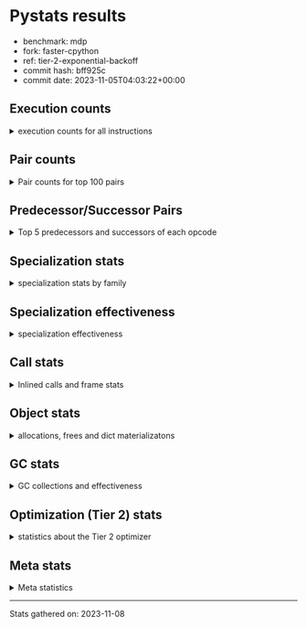 
# Pystats results

- benchmark: mdp
- fork: faster-cpython
- ref: tier-2-exponential-backoff
- commit hash: bff925c
- commit date: 2023-11-05T04:03:22+00:00

## Execution counts

<details>
<summary> execution counts for all instructions </summary>

|Name | Count | Self | Cumulative | Miss ratio | 
|---|---:|---:|---:|---:|
| LOAD_FAST | 1,038,817,860 | 14.4% | 14.4% |  |
| RESUME_CHECK | 559,788,120 | 7.8% | 22.2% | 0.0% |
| INTERPRETER_EXIT | 435,891,180 | 6.0% | 28.2% |  |
| POP_TOP | 388,578,020 | 5.4% | 33.6% |  |
| ENTER_EXECUTOR | 367,601,580 | 5.1% | 38.7% |  |
| YIELD_VALUE | 324,495,840 | 4.5% | 43.2% |  |
| LOAD_FAST_LOAD_FAST | 314,363,780 | 4.4% | 47.5% |  |
| STORE_FAST | 275,191,320 | 3.8% | 51.4% |  |
| LOAD_DEREF | 239,879,080 | 3.3% | 54.7% |  |
| RETURN_VALUE | 172,332,620 | 2.4% | 57.1% |  |
| LOAD_GLOBAL_MODULE | 172,065,560 | 2.4% | 59.5% |  |
| LOAD_CONST | 166,000,060 | 2.3% | 61.8% |  |
| LOAD_GLOBAL_BUILTIN | 152,032,360 | 2.1% | 63.9% |  |
| COPY_FREE_VARS | 141,718,960 | 2.0% | 65.8% |  |
| BINARY_SUBSCR | 132,736,260 | 1.8% | 67.7% |  |
| LOAD_ATTR_SLOT | 130,016,240 | 1.8% | 69.5% |  |
| POP_JUMP_IF_FALSE | 126,716,960 | 1.8% | 71.2% |  |
| CALL_PY_EXACT_ARGS | 122,910,820 | 1.7% | 72.9% | 1.4% |
| PUSH_NULL | 100,104,320 | 1.4% | 74.3% |  |
| BINARY_OP_MULTIPLY_INT | 97,943,920 | 1.4% | 75.7% |  |
| BINARY_OP | 88,432,040 | 1.2% | 76.9% |  |
| STORE_ATTR_SLOT | 80,104,680 | 1.1% | 78.0% |  |
| CALL | 77,266,280 | 1.1% | 79.1% |  |
| COMPARE_OP_INT | 74,255,520 | 1.0% | 80.1% |  |
| STORE_FAST_STORE_FAST | 72,875,980 | 1.0% | 81.1% |  |
| STORE_SUBSCR | 69,175,540 | 1.0% | 82.1% |  |
| LOAD_ATTR | 65,093,780 | 0.9% | 83.0% |  |
| RETURN_CONST | 63,239,120 | 0.9% | 83.9% |  |
| FOR_ITER_LIST | 63,037,880 | 0.9% | 84.7% | 0.1% |
| RETURN_GENERATOR | 62,832,560 | 0.9% | 85.6% |  |
| CALL_BUILTIN_FAST | 58,829,240 | 0.8% | 86.4% |  |
| LOAD_ATTR_MODULE | 58,243,860 | 0.8% | 87.2% |  |
| BUILD_TUPLE | 53,160,080 | 0.7% | 88.0% |  |
| UNPACK_SEQUENCE_TWO_TUPLE | 51,679,040 | 0.7% | 88.7% |  |
| GET_ITER | 44,948,860 | 0.6% | 89.3% |  |
| LOAD_ATTR_INSTANCE_VALUE | 42,517,060 | 0.6% | 89.9% |  |
| LOAD_ATTR_METHOD_WITH_VALUES | 42,471,220 | 0.6% | 90.5% |  |
| MAKE_FUNCTION | 42,192,400 | 0.6% | 91.1% |  |
| BINARY_SUBSCR_DICT | 42,192,120 | 0.6% | 91.7% |  |
| NOP | 41,899,520 | 0.6% | 92.2% |  |
| BINARY_OP_MULTIPLY_FLOAT | 41,716,800 | 0.6% | 92.8% |  |
| CALL_BUILTIN_FAST_WITH_KEYWORDS | 41,716,600 | 0.6% | 93.4% |  |
| SET_FUNCTION_ATTRIBUTE | 41,513,760 | 0.6% | 94.0% |  |
| LOAD_SUPER_ATTR_METHOD | 40,052,360 | 0.6% | 94.5% |  |
| CALL_BOUND_METHOD_EXACT_ARGS | 35,344,000 | 0.5% | 95.0% |  |
| BINARY_OP_ADD_INT | 35,219,860 | 0.5% | 95.5% |  |
| TO_BOOL_BOOL | 34,553,040 | 0.5% | 96.0% |  |
| POP_JUMP_IF_TRUE | 33,170,240 | 0.5% | 96.4% |  |
| CALL_ISINSTANCE | 33,089,520 | 0.5% | 96.9% |  |
| COMPARE_OP_FLOAT | 31,185,840 | 0.4% | 97.3% |  |
| BINARY_SUBSCR_TUPLE_INT | 20,889,840 | 0.3% | 97.6% |  |
| SWAP | 17,208,280 | 0.2% | 97.9% |  |
| COPY | 13,952,840 | 0.2% | 98.1% |  |
| JUMP_FORWARD | 13,706,480 | 0.2% | 98.2% |  |
| FOR_ITER | 11,286,460 | 0.2% | 98.4% |  |
| CALL_BUILTIN_CLASS | 10,733,520 | 0.1% | 98.5% |  |
| IS_OP | 10,113,040 | 0.1% | 98.7% |  |
| CALL_TYPE_1 | 10,112,980 | 0.1% | 98.8% |  |
| JUMP_BACKWARD | 9,687,840 | 0.1% | 99.0% |  |
| EXTENDED_ARG | 9,448,480 | 0.1% | 99.1% |  |
| POP_JUMP_IF_NOT_NONE | 9,448,480 | 0.1% | 99.2% |  |
| LOAD_ATTR_METHOD_NO_DICT | 8,732,620 | 0.1% | 99.3% | 0.6% |
| UNARY_NEGATIVE | 5,776,000 | 0.1% | 99.4% |  |
| CALL_LEN | 4,939,800 | 0.1% | 99.5% |  |
| CALL_KW | 4,647,120 | 0.1% | 99.6% |  |
| TO_BOOL | 4,356,140 | 0.1% | 99.6% |  |
| LOAD_ATTR_PROPERTY | 3,246,800 | 0.0% | 99.7% | 0.8% |
| MAP_ADD | 3,091,600 | 0.0% | 99.7% |  |
| TO_BOOL_LIST | 2,472,100 | 0.0% | 99.7% |  |
| STORE_FAST_LOAD_FAST | 2,286,320 | 0.0% | 99.8% |  |
| FOR_ITER_TUPLE | 2,180,620 | 0.0% | 99.8% | 4.1% |
| LOAD_FAST_AND_CLEAR | 1,655,280 | 0.0% | 99.8% |  |
| CALL_METHOD_DESCRIPTOR_NOARGS | 1,615,560 | 0.0% | 99.8% | 55.4% |
| COMPARE_OP | 1,609,620 | 0.0% | 99.9% |  |
| BUILD_LIST | 1,171,520 | 0.0% | 99.9% |  |
| UNPACK_SEQUENCE_TUPLE | 1,013,360 | 0.0% | 99.9% |  |
| COMPARE_OP_STR | 851,060 | 0.0% | 99.9% |  |
| CALL_LIST_APPEND | 771,640 | 0.0% | 99.9% |  |
| BUILD_MAP | 720,800 | 0.0% | 99.9% |  |
| LIST_APPEND | 586,140 | 0.0% | 99.9% |  |
| FOR_ITER_RANGE | 585,860 | 0.0% | 99.9% |  |
| CALL_METHOD_DESCRIPTOR_O | 491,840 | 0.0% | 100.0% |  |
| CONTAINS_OP | 387,480 | 0.0% | 100.0% |  |
| CHECK_EXC_MATCH | 385,680 | 0.0% | 100.0% |  |
| POP_EXCEPT | 385,680 | 0.0% | 100.0% |  |
| PUSH_EXC_INFO | 385,680 | 0.0% | 100.0% |  |
| STORE_SUBSCR_DICT | 385,660 | 0.0% | 100.0% |  |
| CALL_FUNCTION_EX | 292,960 | 0.0% | 100.0% |  |
| LOAD_FAST_CHECK | 292,800 | 0.0% | 100.0% |  |
| BINARY_OP_SUBTRACT_INT | 292,700 | 0.0% | 100.0% |  |
| BINARY_SUBSCR_LIST_INT | 292,700 | 0.0% | 100.0% |  |
| BINARY_OP_ADD_FLOAT | 105,800 | 0.0% | 100.0% |  |
| BINARY_OP_SUBTRACT_FLOAT | 9,040 | 0.0% | 100.0% |  |
| LOAD_GLOBAL | 4,340 | 0.0% | 100.0% |  |
| RESUME | 1,000 | 0.0% | 100.0% | 92.0% |
| UNPACK_SEQUENCE | 680 | 0.0% | 100.0% |  |
| STORE_ATTR | 480 | 0.0% | 100.0% |  |
| CALL_METHOD_DESCRIPTOR_FAST | 360 | 0.0% | 100.0% |  |
| STORE_ATTR_INSTANCE_VALUE | 360 | 0.0% | 100.0% |  |
| TO_BOOL_INT | 300 | 0.0% | 100.0% |  |
| MAKE_CELL | 160 | 0.0% | 100.0% |  |
| STORE_DEREF | 160 | 0.0% | 100.0% |  |
| CALL_INTRINSIC_1 | 80 | 0.0% | 100.0% |  |
| LIST_EXTEND | 80 | 0.0% | 100.0% |  |
| LOAD_SUPER_ATTR | 80 | 0.0% | 100.0% |  |
| EXIT_INIT_CHECK | 60 | 0.0% | 100.0% |  |
| CALL_ALLOC_AND_ENTER_INIT | 60 | 0.0% | 100.0% |  |
| CALL_BUILTIN_O | 60 | 0.0% | 100.0% |  |


</details>

## Pair counts

<details>
<summary> Pair counts for top 100 pairs </summary>

|Pair | Count | Self | Cumulative | 
|---|---:|---:|---:|
| CACHE RESUME_CHECK | 333,005,880 | 4.6% | 4.6% |
| POP_TOP ENTER_EXECUTOR | 324,970,560 | 4.5% | 9.1% |
| YIELD_VALUE INTERPRETER_EXIT | 324,495,840 | 4.5% | 13.6% |
| RESUME_CHECK POP_TOP | 324,495,720 | 4.5% | 18.1% |
| ENTER_EXECUTOR YIELD_VALUE | 260,347,940 | 3.6% | 21.7% |
| LOAD_DEREF LOAD_FAST | 191,857,320 | 2.7% | 24.4% |
| LOAD_FAST LOAD_ATTR_SLOT | 130,015,840 | 1.8% | 26.2% |
| LOAD_FAST BINARY_SUBSCR | 126,108,600 | 1.7% | 27.9% |
| RESUME_CHECK LOAD_FAST | 106,641,740 | 1.5% | 29.4% |
| LOAD_GLOBAL_BUILTIN LOAD_FAST | 95,156,860 | 1.3% | 30.7% |
| PUSH_NULL LOAD_FAST_LOAD_FAST | 88,230,880 | 1.2% | 32.0% |
| LOAD_FAST LOAD_CONST | 86,883,680 | 1.2% | 33.2% |
| CALL_PY_EXACT_ARGS RESUME_CHECK | 80,886,500 | 1.1% | 34.3% |
| COPY_FREE_VARS RESUME_CHECK | 79,365,060 | 1.1% | 35.4% |
| RESUME_CHECK LOAD_GLOBAL_BUILTIN | 78,810,880 | 1.1% | 36.5% |
| STORE_FAST LOAD_FAST | 76,821,260 | 1.1% | 37.5% |
| COMPARE_OP_INT POP_JUMP_IF_FALSE | 74,255,520 | 1.0% | 38.6% |
| LOAD_FAST_LOAD_FAST STORE_ATTR_SLOT | 71,320,680 | 1.0% | 39.6% |
| LOAD_CONST COMPARE_OP_INT | 69,621,360 | 1.0% | 40.5% |
| RETURN_VALUE RETURN_VALUE | 67,699,120 | 0.9% | 41.5% |
| STORE_FAST LOAD_DEREF | 66,708,760 | 0.9% | 42.4% |
| LOAD_ATTR_SLOT LOAD_FAST | 65,008,120 | 0.9% | 43.3% |
| RETURN_CONST INTERPRETER_EXIT | 62,867,220 | 0.9% | 44.2% |
| CACHE POP_TOP | 62,832,560 | 0.9% | 45.0% |
| POP_TOP RESUME_CHECK | 62,832,440 | 0.9% | 45.9% |
| LOAD_FAST STORE_SUBSCR | 62,565,320 | 0.9% | 46.8% |
| ENTER_EXECUTOR RETURN_CONST | 62,538,840 | 0.9% | 47.6% |
| LOAD_FAST FOR_ITER_LIST | 62,373,340 | 0.9% | 48.5% |
| COPY_FREE_VARS RETURN_GENERATOR | 62,353,760 | 0.9% | 49.4% |
| STORE_FAST LOAD_FAST_LOAD_FAST | 61,302,300 | 0.8% | 50.2% |
| LOAD_ATTR_SLOT STORE_FAST_STORE_FAST | 61,207,680 | 0.8% | 51.1% |
| LOAD_GLOBAL_MODULE LOAD_ATTR_MODULE | 58,243,560 | 0.8% | 51.9% |
| LOAD_FAST_LOAD_FAST CALL_BUILTIN_FAST | 56,928,840 | 0.8% | 52.7% |
| LOAD_ATTR_MODULE PUSH_NULL | 54,150,740 | 0.8% | 53.4% |
| CALL_BUILTIN_FAST STORE_FAST | 54,150,560 | 0.8% | 54.2% |
| LOAD_FAST RETURN_VALUE | 50,118,160 | 0.7% | 54.9% |
| CALL STORE_FAST | 49,932,720 | 0.7% | 55.5% |
| BINARY_SUBSCR LOAD_FAST | 48,590,940 | 0.7% | 56.2% |
| RETURN_VALUE INTERPRETER_EXIT | 48,528,120 | 0.7% | 56.9% |
| LOAD_FAST_LOAD_FAST BINARY_OP_MULTIPLY_INT | 48,105,760 | 0.7% | 57.6% |
| LOAD_FAST_LOAD_FAST LOAD_FAST | 44,735,280 | 0.6% | 58.2% |
| LOAD_DEREF PUSH_NULL | 43,667,280 | 0.6% | 58.8% |
| LOAD_FAST CALL_PY_EXACT_ARGS | 43,591,360 | 0.6% | 59.4% |
| LOAD_FAST BUILD_TUPLE | 43,547,840 | 0.6% | 60.0% |
| LOAD_ATTR_METHOD_WITH_VALUES LOAD_FAST | 42,471,160 | 0.6% | 60.6% |
| LOAD_FAST LOAD_ATTR_METHOD_WITH_VALUES | 42,470,960 | 0.6% | 61.2% |
| LOAD_GLOBAL_MODULE LOAD_FAST | 42,287,480 | 0.6% | 61.8% |
| LOAD_ATTR_INSTANCE_VALUE LOAD_FAST | 42,285,380 | 0.6% | 62.3% |
| LOAD_FAST BINARY_OP | 42,256,940 | 0.6% | 62.9% |
| STORE_FAST STORE_FAST | 42,251,800 | 0.6% | 63.5% |
| LOAD_CONST MAKE_FUNCTION | 42,192,400 | 0.6% | 64.1% |
| LOAD_FAST BINARY_SUBSCR_DICT | 42,192,080 | 0.6% | 64.7% |
| LOAD_FAST LOAD_ATTR_INSTANCE_VALUE | 42,131,120 | 0.6% | 65.3% |
| RETURN_VALUE GET_ITER | 41,899,600 | 0.6% | 65.9% |
| NOP LOAD_FAST | 41,899,440 | 0.6% | 66.4% |
| RESUME_CHECK NOP | 41,899,420 | 0.6% | 67.0% |
| GET_ITER CALL_PY_EXACT_ARGS | 41,899,400 | 0.6% | 67.6% |
| BINARY_OP_MULTIPLY_FLOAT YIELD_VALUE | 41,716,800 | 0.6% | 68.2% |
| UNPACK_SEQUENCE_TWO_TUPLE STORE_FAST | 41,716,800 | 0.6% | 68.7% |
| LOAD_FAST BINARY_OP_MULTIPLY_FLOAT | 41,716,760 | 0.6% | 69.3% |
| FOR_ITER_LIST UNPACK_SEQUENCE_TWO_TUPLE | 41,716,760 | 0.6% | 69.9% |
| CALL_BUILTIN_FAST_WITH_KEYWORDS LOAD_DEREF | 41,716,600 | 0.6% | 70.5% |
| RETURN_GENERATOR CALL_BUILTIN_FAST_WITH_KEYWORDS | 41,716,560 | 0.6% | 71.1% |
| BUILD_TUPLE LOAD_CONST | 41,699,680 | 0.6% | 71.6% |
| MAKE_FUNCTION SET_FUNCTION_ATTRIBUTE | 41,513,760 | 0.6% | 72.2% |
| SET_FUNCTION_ATTRIBUTE LOAD_FAST | 41,513,760 | 0.6% | 72.8% |
| BINARY_SUBSCR_DICT RETURN_VALUE | 41,513,760 | 0.6% | 73.4% |
| CALL_PY_EXACT_ARGS COPY_FREE_VARS | 41,513,680 | 0.6% | 73.9% |
| LOAD_FAST CALL | 41,224,440 | 0.6% | 74.5% |
| LOAD_FAST_LOAD_FAST BINARY_OP | 40,347,280 | 0.6% | 75.1% |
| CACHE COPY_FREE_VARS | 40,052,400 | 0.6% | 75.6% |
| LOAD_SUPER_ATTR_METHOD LOAD_FAST | 40,052,360 | 0.6% | 76.2% |
| STORE_ATTR_SLOT LOAD_FAST | 40,052,340 | 0.6% | 76.7% |
| LOAD_FAST LOAD_SUPER_ATTR_METHOD | 40,052,320 | 0.6% | 77.3% |
| LOAD_GLOBAL_BUILTIN LOAD_GLOBAL_MODULE | 40,052,320 | 0.6% | 77.8% |
| STORE_FAST_STORE_FAST LOAD_FAST | 36,890,380 | 0.5% | 78.4% |
| BINARY_OP BINARY_OP_MULTIPLY_INT | 36,261,020 | 0.5% | 78.9% |
| LOAD_FAST LOAD_GLOBAL_MODULE | 35,282,320 | 0.5% | 79.4% |
| CALL_BOUND_METHOD_EXACT_ARGS COPY_FREE_VARS | 34,958,180 | 0.5% | 79.8% |
| STORE_FAST_STORE_FAST LOAD_GLOBAL_MODULE | 34,878,960 | 0.5% | 80.3% |
| TO_BOOL_BOOL POP_JUMP_IF_FALSE | 34,553,040 | 0.5% | 80.8% |
| CALL_ISINSTANCE TO_BOOL_BOOL | 33,089,440 | 0.5% | 81.3% |
| POP_JUMP_IF_FALSE LOAD_FAST_LOAD_FAST | 32,954,780 | 0.5% | 81.7% |
| POP_JUMP_IF_FALSE LOAD_GLOBAL_MODULE | 32,522,280 | 0.5% | 82.2% |
| BINARY_SUBSCR LOAD_DEREF | 31,291,680 | 0.4% | 82.6% |
| STORE_ATTR_SLOT LOAD_FAST_LOAD_FAST | 31,268,440 | 0.4% | 83.0% |
| COMPARE_OP_FLOAT POP_JUMP_IF_TRUE | 31,176,860 | 0.4% | 83.5% |
| BINARY_SUBSCR COMPARE_OP_FLOAT | 31,176,840 | 0.4% | 83.9% |
| STORE_SUBSCR LOAD_GLOBAL_BUILTIN | 31,176,800 | 0.4% | 84.3% |
| POP_JUMP_IF_TRUE ENTER_EXECUTOR | 31,070,800 | 0.4% | 84.8% |
| BINARY_OP_MULTIPLY_INT LOAD_FAST_LOAD_FAST | 30,896,520 | 0.4% | 85.2% |
| LOAD_GLOBAL_MODULE LOAD_ATTR | 30,604,100 | 0.4% | 85.6% |
| POP_JUMP_IF_FALSE LOAD_DEREF | 30,604,000 | 0.4% | 86.0% |
| LOAD_ATTR LOAD_FAST_LOAD_FAST | 30,603,920 | 0.4% | 86.5% |
| LOAD_GLOBAL_MODULE CALL_ISINSTANCE | 30,311,160 | 0.4% | 86.9% |
| LOAD_FAST_LOAD_FAST CALL_PY_EXACT_ARGS | 30,254,920 | 0.4% | 87.3% |
| BINARY_OP_MULTIPLY_INT CALL_BOUND_METHOD_EXACT_ARGS | 30,018,280 | 0.4% | 87.7% |
| BINARY_OP_MULTIPLY_INT BINARY_OP_ADD_INT | 28,837,600 | 0.4% | 88.1% |
| BINARY_OP STORE_FAST | 25,777,820 | 0.4% | 88.5% |
| LOAD_FAST LOAD_ATTR | 24,701,880 | 0.3% | 88.8% |


</details>

## Predecessor/Successor Pairs

<details>
<summary> Top 5 predecessors and successors of each opcode </summary>

### CACHE

<details>
<summary> Successors and predecessors for CACHE </summary>

|Successors | Count | Percentage | 
|---|---:|---:|
| RESUME_CHECK | 333,005,880 | 76.4% |
| POP_TOP | 62,832,560 | 14.4% |
| COPY_FREE_VARS | 40,052,400 | 9.2% |
| RESUME | 340 | 0.0% |


</details>

### BINARY_SUBSCR

<details>
<summary> Successors and predecessors for BINARY_SUBSCR </summary>

|Predecessors | Count | Percentage | 
|---|---:|---:|
| LOAD_FAST | 126,108,600 | 95.0% |
| COPY | 6,591,260 | 5.0% |
| BINARY_SUBSCR | 35,760 | 0.0% |
| LOAD_CONST | 640 | 0.0% |

|Successors | Count | Percentage | 
|---|---:|---:|
| LOAD_FAST | 48,590,940 | 36.6% |
| LOAD_DEREF | 31,291,680 | 23.6% |
| COMPARE_OP_FLOAT | 31,176,840 | 23.5% |
| YIELD_VALUE | 20,637,440 | 15.5% |
| LOAD_FAST_LOAD_FAST | 888,080 | 0.7% |


</details>

### CHECK_EXC_MATCH

<details>
<summary> Successors and predecessors for CHECK_EXC_MATCH </summary>

|Predecessors | Count | Percentage | 
|---|---:|---:|
| LOAD_GLOBAL_BUILTIN | 385,660 | 100.0% |
| LOAD_GLOBAL | 20 | 0.0% |

|Successors | Count | Percentage | 
|---|---:|---:|
| POP_JUMP_IF_FALSE | 385,680 | 100.0% |


</details>

### EXIT_INIT_CHECK

<details>
<summary> Successors and predecessors for EXIT_INIT_CHECK </summary>

|Predecessors | Count | Percentage | 
|---|---:|---:|
| RETURN_CONST | 60 | 100.0% |

|Successors | Count | Percentage | 
|---|---:|---:|
| RETURN_VALUE | 60 | 100.0% |


</details>

### GET_ITER

<details>
<summary> Successors and predecessors for GET_ITER </summary>

|Predecessors | Count | Percentage | 
|---|---:|---:|
| RETURN_VALUE | 41,899,600 | 93.2% |
| CALL_METHOD_DESCRIPTOR_NOARGS | 1,306,040 | 2.9% |
| LOAD_FAST | 585,980 | 1.3% |
| CALL_BUILTIN_CLASS | 585,420 | 1.3% |
| CALL | 292,940 | 0.7% |

|Successors | Count | Percentage | 
|---|---:|---:|
| CALL_PY_EXACT_ARGS | 41,899,400 | 93.2% |
| LOAD_FAST_AND_CLEAR | 1,120,400 | 2.5% |
| FOR_ITER | 1,064,180 | 2.4% |
| FOR_ITER_LIST | 585,780 | 1.3% |
| FOR_ITER_TUPLE | 278,840 | 0.6% |


</details>

### INTERPRETER_EXIT

<details>
<summary> Successors and predecessors for INTERPRETER_EXIT </summary>

|Predecessors | Count | Percentage | 
|---|---:|---:|
| YIELD_VALUE | 324,495,840 | 74.4% |
| RETURN_CONST | 62,867,220 | 14.4% |
| RETURN_VALUE | 48,528,120 | 11.1% |


</details>

### MAKE_FUNCTION

<details>
<summary> Successors and predecessors for MAKE_FUNCTION </summary>

|Predecessors | Count | Percentage | 
|---|---:|---:|
| LOAD_CONST | 42,192,400 | 100.0% |

|Successors | Count | Percentage | 
|---|---:|---:|
| SET_FUNCTION_ATTRIBUTE | 41,513,760 | 98.4% |
| LOAD_FAST | 385,840 | 0.9% |
| LOAD_CONST | 292,720 | 0.7% |
| CALL | 80 | 0.0% |


</details>

### NOP

<details>
<summary> Successors and predecessors for NOP </summary>

|Predecessors | Count | Percentage | 
|---|---:|---:|
| RESUME_CHECK | 41,899,420 | 100.0% |
| POP_TOP | 80 | 0.0% |
| RESUME | 20 | 0.0% |

|Successors | Count | Percentage | 
|---|---:|---:|
| LOAD_FAST | 41,899,440 | 100.0% |
| LOAD_DEREF | 80 | 0.0% |


</details>

### POP_EXCEPT

<details>
<summary> Successors and predecessors for POP_EXCEPT </summary>

|Predecessors | Count | Percentage | 
|---|---:|---:|
| STORE_FAST | 385,680 | 100.0% |

|Successors | Count | Percentage | 
|---|---:|---:|
| JUMP_FORWARD | 385,680 | 100.0% |


</details>

### POP_TOP

<details>
<summary> Successors and predecessors for POP_TOP </summary>

|Predecessors | Count | Percentage | 
|---|---:|---:|
| RESUME_CHECK | 324,495,720 | 83.5% |
| CACHE | 62,832,560 | 16.2% |
| CALL_METHOD_DESCRIPTOR_O | 491,840 | 0.1% |
| POP_JUMP_IF_FALSE | 385,680 | 0.1% |
| RETURN_CONST | 371,840 | 0.1% |

|Successors | Count | Percentage | 
|---|---:|---:|
| ENTER_EXECUTOR | 324,970,560 | 83.6% |
| RESUME_CHECK | 62,832,440 | 16.2% |
| LOAD_FAST | 386,020 | 0.1% |
| JUMP_FORWARD | 385,840 | 0.1% |
| JUMP_BACKWARD | 2,880 | 0.0% |


</details>

### PUSH_EXC_INFO

<details>
<summary> Successors and predecessors for PUSH_EXC_INFO </summary>

|Predecessors | Count | Percentage | 
|---|---:|---:|
| BINARY_SUBSCR_DICT | 385,660 | 100.0% |
| BINARY_SUBSCR | 20 | 0.0% |

|Successors | Count | Percentage | 
|---|---:|---:|
| LOAD_GLOBAL_BUILTIN | 385,640 | 100.0% |
| LOAD_GLOBAL | 40 | 0.0% |


</details>

### PUSH_NULL

<details>
<summary> Successors and predecessors for PUSH_NULL </summary>

|Predecessors | Count | Percentage | 
|---|---:|---:|
| LOAD_ATTR_MODULE | 54,150,740 | 54.1% |
| LOAD_DEREF | 43,667,280 | 43.6% |
| LOAD_FAST | 2,286,080 | 2.3% |
| LOAD_ATTR | 220 | 0.0% |

|Successors | Count | Percentage | 
|---|---:|---:|
| LOAD_FAST_LOAD_FAST | 88,230,880 | 88.1% |
| LOAD_FAST | 11,580,480 | 11.6% |
| LOAD_GLOBAL_MODULE | 292,680 | 0.3% |
| CALL | 240 | 0.0% |
| LOAD_GLOBAL | 40 | 0.0% |


</details>

### RETURN_GENERATOR

<details>
<summary> Successors and predecessors for RETURN_GENERATOR </summary>

|Predecessors | Count | Percentage | 
|---|---:|---:|
| COPY_FREE_VARS | 62,353,760 | 99.2% |
| CALL_PY_EXACT_ARGS | 478,760 | 0.8% |
| CALL | 40 | 0.0% |

|Successors | Count | Percentage | 
|---|---:|---:|
| CALL_BUILTIN_FAST_WITH_KEYWORDS | 41,716,560 | 66.4% |
| CALL | 20,637,280 | 32.8% |
| CALL_METHOD_DESCRIPTOR_O | 385,800 | 0.6% |
| CALL_BUILTIN_CLASS | 92,920 | 0.1% |


</details>

### RETURN_VALUE

<details>
<summary> Successors and predecessors for RETURN_VALUE </summary>

|Predecessors | Count | Percentage | 
|---|---:|---:|
| RETURN_VALUE | 67,699,120 | 39.3% |
| LOAD_FAST | 50,118,160 | 29.1% |
| BINARY_SUBSCR_DICT | 41,513,760 | 24.1% |
| CALL_BUILTIN_FAST | 4,678,680 | 2.7% |
| LOAD_ATTR_SLOT | 3,800,440 | 2.2% |

|Successors | Count | Percentage | 
|---|---:|---:|
| RETURN_VALUE | 67,699,120 | 39.3% |
| INTERPRETER_EXIT | 48,528,120 | 28.2% |
| GET_ITER | 41,899,600 | 24.3% |
| STORE_FAST | 10,507,600 | 6.1% |
| CALL_BUILTIN_CLASS | 3,214,960 | 1.9% |


</details>

### STORE_SUBSCR

<details>
<summary> Successors and predecessors for STORE_SUBSCR </summary>

|Predecessors | Count | Percentage | 
|---|---:|---:|
| LOAD_FAST | 62,565,320 | 90.4% |
| SWAP | 6,591,260 | 9.5% |
| STORE_SUBSCR | 18,800 | 0.0% |
| LOAD_ATTR_INSTANCE_VALUE | 120 | 0.0% |
| LOAD_ATTR | 40 | 0.0% |

|Successors | Count | Percentage | 
|---|---:|---:|
| LOAD_GLOBAL_BUILTIN | 31,176,800 | 45.1% |
| LOAD_DEREF | 20,964,080 | 30.3% |
| JUMP_FORWARD | 10,318,560 | 14.9% |
| JUMP_BACKWARD | 6,005,840 | 8.7% |
| ENTER_EXECUTOR | 585,420 | 0.8% |


</details>

### TO_BOOL

<details>
<summary> Successors and predecessors for TO_BOOL </summary>

|Predecessors | Count | Percentage | 
|---|---:|---:|
| LOAD_FAST | 4,354,600 | 100.0% |
| TO_BOOL | 1,260 | 0.0% |
| LOAD_ATTR | 120 | 0.0% |
| CALL | 80 | 0.0% |
| CALL_ISINSTANCE | 80 | 0.0% |

|Successors | Count | Percentage | 
|---|---:|---:|
| POP_JUMP_IF_FALSE | 4,354,640 | 100.0% |
| TO_BOOL | 1,260 | 0.0% |
| TO_BOOL_BOOL | 160 | 0.0% |
| TO_BOOL_LIST | 60 | 0.0% |
| TO_BOOL_INT | 20 | 0.0% |


</details>

### UNARY_NEGATIVE

<details>
<summary> Successors and predecessors for UNARY_NEGATIVE </summary>

|Predecessors | Count | Percentage | 
|---|---:|---:|
| LOAD_FAST_LOAD_FAST | 4,168,480 | 72.2% |
| BINARY_SUBSCR_TUPLE_INT | 1,607,500 | 27.8% |
| BINARY_SUBSCR | 20 | 0.0% |

|Successors | Count | Percentage | 
|---|---:|---:|
| CALL_PY_EXACT_ARGS | 4,168,440 | 72.2% |
| LOAD_FAST | 1,607,520 | 27.8% |
| CALL | 40 | 0.0% |


</details>

### BINARY_OP

<details>
<summary> Successors and predecessors for BINARY_OP </summary>

|Predecessors | Count | Percentage | 
|---|---:|---:|
| LOAD_FAST | 42,256,940 | 47.8% |
| LOAD_FAST_LOAD_FAST | 40,347,280 | 45.6% |
| LOAD_CONST | 1,761,460 | 2.0% |
| CALL_BUILTIN_CLASS | 1,607,500 | 1.8% |
| BINARY_OP | 915,200 | 1.0% |

|Successors | Count | Percentage | 
|---|---:|---:|
| BINARY_OP_MULTIPLY_INT | 36,261,020 | 41.0% |
| STORE_FAST | 25,777,820 | 29.1% |
| LOAD_FAST_LOAD_FAST | 14,852,080 | 16.8% |
| SWAP | 6,591,260 | 7.5% |
| RETURN_VALUE | 1,607,620 | 1.8% |


</details>

### BUILD_LIST

<details>
<summary> Successors and predecessors for BUILD_LIST </summary>

|Predecessors | Count | Percentage | 
|---|---:|---:|
| SWAP | 585,600 | 50.0% |
| LOAD_FAST | 292,880 | 25.0% |
| LOAD_FAST_LOAD_FAST | 292,720 | 25.0% |
| POP_JUMP_IF_FALSE | 160 | 0.0% |
| LOAD_ATTR_INSTANCE_VALUE | 60 | 0.0% |

|Successors | Count | Percentage | 
|---|---:|---:|
| SWAP | 585,600 | 50.0% |
| CALL | 292,800 | 25.0% |
| LOAD_FAST_LOAD_FAST | 292,720 | 25.0% |
| RETURN_VALUE | 160 | 0.0% |
| LOAD_DEREF | 80 | 0.0% |


</details>

### BUILD_MAP

<details>
<summary> Successors and predecessors for BUILD_MAP </summary>

|Predecessors | Count | Percentage | 
|---|---:|---:|
| SWAP | 534,800 | 74.2% |
| CALL | 185,920 | 25.8% |
| RESUME_CHECK | 60 | 0.0% |
| RESUME | 20 | 0.0% |

|Successors | Count | Percentage | 
|---|---:|---:|
| SWAP | 534,800 | 74.2% |
| RETURN_VALUE | 185,920 | 25.8% |
| LOAD_FAST | 80 | 0.0% |


</details>

### BUILD_TUPLE

<details>
<summary> Successors and predecessors for BUILD_TUPLE </summary>

|Predecessors | Count | Percentage | 
|---|---:|---:|
| LOAD_FAST | 43,547,840 | 81.9% |
| LOAD_FAST_LOAD_FAST | 4,261,920 | 8.0% |
| BINARY_SUBSCR_TUPLE_INT | 3,091,560 | 5.8% |
| LOAD_CONST | 1,700,960 | 3.2% |
| CALL | 371,840 | 0.7% |

|Successors | Count | Percentage | 
|---|---:|---:|
| LOAD_CONST | 41,699,680 | 78.4% |
| COPY | 4,168,480 | 7.8% |
| YIELD_VALUE | 1,793,620 | 3.4% |
| LOAD_FAST | 1,726,160 | 3.2% |
| RETURN_VALUE | 1,607,520 | 3.0% |


</details>

### CALL

<details>
<summary> Successors and predecessors for CALL </summary>

|Predecessors | Count | Percentage | 
|---|---:|---:|
| LOAD_FAST | 41,224,440 | 53.4% |
| RETURN_GENERATOR | 20,637,280 | 26.7% |
| CALL | 4,670,420 | 6.0% |
| LOAD_FAST_LOAD_FAST | 4,355,000 | 5.6% |
| BINARY_OP_ADD_INT | 4,354,380 | 5.6% |

|Successors | Count | Percentage | 
|---|---:|---:|
| STORE_FAST | 49,932,720 | 64.6% |
| LOAD_DEREF | 20,637,180 | 26.7% |
| CALL | 4,670,420 | 6.0% |
| CALL_PY_EXACT_ARGS | 586,100 | 0.8% |
| LOAD_FAST | 585,720 | 0.8% |


</details>

### CALL_FUNCTION_EX

<details>
<summary> Successors and predecessors for CALL_FUNCTION_EX </summary>

|Predecessors | Count | Percentage | 
|---|---:|---:|
| LOAD_FAST | 292,800 | 99.9% |
| CALL_INTRINSIC_1 | 80 | 0.0% |
| STORE_FAST | 80 | 0.0% |

|Successors | Count | Percentage | 
|---|---:|---:|
| CALL_BUILTIN_CLASS | 292,680 | 99.9% |
| RETURN_VALUE | 80 | 0.0% |
| COPY_FREE_VARS | 80 | 0.0% |
| RESUME_CHECK | 60 | 0.0% |
| CALL | 40 | 0.0% |


</details>

### CALL_INTRINSIC_1

<details>
<summary> Successors and predecessors for CALL_INTRINSIC_1 </summary>

|Predecessors | Count | Percentage | 
|---|---:|---:|
| LIST_EXTEND | 80 | 100.0% |

|Successors | Count | Percentage | 
|---|---:|---:|
| CALL_FUNCTION_EX | 80 | 100.0% |


</details>

### CALL_KW

<details>
<summary> Successors and predecessors for CALL_KW </summary>

|Predecessors | Count | Percentage | 
|---|---:|---:|
| LOAD_CONST | 4,647,120 | 100.0% |

|Successors | Count | Percentage | 
|---|---:|---:|
| COPY_FREE_VARS | 4,354,400 | 93.7% |
| STORE_FAST | 292,720 | 6.3% |


</details>

### COMPARE_OP

<details>
<summary> Successors and predecessors for COMPARE_OP </summary>

|Predecessors | Count | Percentage | 
|---|---:|---:|
| LOAD_CONST | 1,608,560 | 99.9% |
| COMPARE_OP | 780 | 0.0% |
| LOAD_FAST | 120 | 0.0% |
| LOAD_FAST_LOAD_FAST | 80 | 0.0% |
| BINARY_SUBSCR | 40 | 0.0% |

|Successors | Count | Percentage | 
|---|---:|---:|
| POP_JUMP_IF_TRUE | 1,607,540 | 99.9% |
| COMPARE_OP | 780 | 0.0% |
| POP_JUMP_IF_FALSE | 600 | 0.0% |
| COMPARE_OP_INT | 520 | 0.0% |
| COMPARE_OP_FLOAT | 80 | 0.0% |


</details>

### CONTAINS_OP

<details>
<summary> Successors and predecessors for CONTAINS_OP </summary>

|Predecessors | Count | Percentage | 
|---|---:|---:|
| LOAD_FAST_LOAD_FAST | 387,480 | 100.0% |

|Successors | Count | Percentage | 
|---|---:|---:|
| POP_JUMP_IF_TRUE | 385,840 | 99.6% |
| POP_JUMP_IF_FALSE | 1,640 | 0.4% |


</details>

### COPY

<details>
<summary> Successors and predecessors for COPY </summary>

|Predecessors | Count | Percentage | 
|---|---:|---:|
| COPY | 6,591,260 | 47.2% |
| BUILD_TUPLE | 4,168,480 | 29.9% |
| LOAD_FAST_LOAD_FAST | 2,422,780 | 17.4% |
| SWAP | 664,560 | 4.8% |
| BINARY_OP | 105,760 | 0.8% |

|Successors | Count | Percentage | 
|---|---:|---:|
| BINARY_SUBSCR | 6,591,260 | 47.2% |
| COPY | 6,591,260 | 47.2% |
| IS_OP | 664,560 | 4.8% |
| LOAD_DEREF | 105,760 | 0.8% |


</details>

### COPY_FREE_VARS

<details>
<summary> Successors and predecessors for COPY_FREE_VARS </summary>

|Predecessors | Count | Percentage | 
|---|---:|---:|
| CALL_PY_EXACT_ARGS | 41,513,680 | 29.3% |
| CACHE | 40,052,400 | 28.3% |
| CALL_BOUND_METHOD_EXACT_ARGS | 34,958,180 | 24.7% |
| ENTER_EXECUTOR | 20,840,000 | 14.7% |
| CALL_KW | 4,354,400 | 3.1% |

|Successors | Count | Percentage | 
|---|---:|---:|
| RESUME_CHECK | 79,365,060 | 56.0% |
| RETURN_GENERATOR | 62,353,760 | 44.0% |
| RESUME | 140 | 0.0% |


</details>

### ENTER_EXECUTOR

<details>
<summary> Successors and predecessors for ENTER_EXECUTOR </summary>

|Predecessors | Count | Percentage | 
|---|---:|---:|
| POP_TOP | 324,970,560 | 88.4% |
| POP_JUMP_IF_TRUE | 31,070,800 | 8.5% |
| ENTER_EXECUTOR | 8,201,640 | 2.2% |
| POP_JUMP_IF_FALSE | 2,187,440 | 0.6% |
| STORE_SUBSCR | 585,420 | 0.2% |

|Successors | Count | Percentage | 
|---|---:|---:|
| YIELD_VALUE | 260,347,940 | 70.8% |
| RETURN_CONST | 62,538,840 | 17.0% |
| COPY_FREE_VARS | 20,840,000 | 5.7% |
| LOAD_FAST | 9,794,920 | 2.7% |
| ENTER_EXECUTOR | 8,201,640 | 2.2% |


</details>

### EXTENDED_ARG

<details>
<summary> Successors and predecessors for EXTENDED_ARG </summary>

|Predecessors | Count | Percentage | 
|---|---:|---:|
| LOAD_FAST | 9,448,480 | 100.0% |

|Successors | Count | Percentage | 
|---|---:|---:|
| POP_JUMP_IF_NOT_NONE | 9,448,480 | 100.0% |


</details>

### FOR_ITER

<details>
<summary> Successors and predecessors for FOR_ITER </summary>

|Predecessors | Count | Percentage | 
|---|---:|---:|
| JUMP_BACKWARD | 9,683,120 | 85.8% |
| GET_ITER | 1,064,180 | 9.4% |
| SWAP | 534,920 | 4.7% |
| FOR_ITER | 4,140 | 0.0% |
| LOAD_FAST | 100 | 0.0% |

|Successors | Count | Percentage | 
|---|---:|---:|
| UNPACK_SEQUENCE_TWO_TUPLE | 9,682,560 | 85.8% |
| LOAD_FAST | 692,240 | 6.1% |
| SWAP | 534,880 | 4.7% |
| RETURN_CONST | 371,840 | 3.3% |
| FOR_ITER | 4,140 | 0.0% |


</details>

### IS_OP

<details>
<summary> Successors and predecessors for IS_OP </summary>

|Predecessors | Count | Percentage | 
|---|---:|---:|
| LOAD_GLOBAL_BUILTIN | 8,783,900 | 86.9% |
| COPY | 664,560 | 6.6% |
| CALL_TYPE_1 | 664,540 | 6.6% |
| CALL | 20 | 0.0% |
| LOAD_GLOBAL | 20 | 0.0% |

|Successors | Count | Percentage | 
|---|---:|---:|
| POP_JUMP_IF_FALSE | 10,113,040 | 100.0% |


</details>

### JUMP_BACKWARD

<details>
<summary> Successors and predecessors for JUMP_BACKWARD </summary>

|Predecessors | Count | Percentage | 
|---|---:|---:|
| STORE_SUBSCR | 6,005,840 | 62.0% |
| MAP_ADD | 3,091,600 | 31.9% |
| ENTER_EXECUTOR | 585,520 | 6.0% |
| POP_TOP | 2,880 | 0.0% |
| POP_JUMP_IF_FALSE | 880 | 0.0% |

|Successors | Count | Percentage | 
|---|---:|---:|
| FOR_ITER | 9,683,120 | 100.0% |
| FOR_ITER_LIST | 2,620 | 0.0% |
| FOR_ITER_TUPLE | 860 | 0.0% |
| LOAD_FAST | 600 | 0.0% |
| FOR_ITER_RANGE | 340 | 0.0% |


</details>

### JUMP_FORWARD

<details>
<summary> Successors and predecessors for JUMP_FORWARD </summary>

|Predecessors | Count | Percentage | 
|---|---:|---:|
| STORE_SUBSCR | 10,318,560 | 75.3% |
| JUMP_FORWARD | 664,560 | 4.8% |
| POP_JUMP_IF_FALSE | 664,560 | 4.8% |
| STORE_FAST | 510,320 | 3.7% |
| LOAD_CONST | 484,160 | 3.5% |

|Successors | Count | Percentage | 
|---|---:|---:|
| LOAD_DEREF | 10,318,560 | 75.3% |
| LOAD_FAST | 1,436,080 | 10.5% |
| STORE_FAST | 776,880 | 5.7% |
| JUMP_FORWARD | 664,560 | 4.8% |
| LOAD_FAST_LOAD_FAST | 324,400 | 2.4% |


</details>

### LIST_APPEND

<details>
<summary> Successors and predecessors for LIST_APPEND </summary>

|Predecessors | Count | Percentage | 
|---|---:|---:|
| BINARY_OP | 585,740 | 99.9% |
| LOAD_FAST | 240 | 0.0% |
| BUILD_TUPLE | 80 | 0.0% |
| JUMP_FORWARD | 80 | 0.0% |

|Successors | Count | Percentage | 
|---|---:|---:|
| ENTER_EXECUTOR | 585,420 | 99.9% |
| JUMP_BACKWARD | 720 | 0.1% |


</details>

### LIST_EXTEND

<details>
<summary> Successors and predecessors for LIST_EXTEND </summary>

|Predecessors | Count | Percentage | 
|---|---:|---:|
| LOAD_DEREF | 80 | 100.0% |

|Successors | Count | Percentage | 
|---|---:|---:|
| CALL_INTRINSIC_1 | 80 | 100.0% |


</details>

### LOAD_ATTR

<details>
<summary> Successors and predecessors for LOAD_ATTR </summary>

|Predecessors | Count | Percentage | 
|---|---:|---:|
| LOAD_GLOBAL_MODULE | 30,604,100 | 47.0% |
| LOAD_FAST | 24,701,880 | 37.9% |
| LOAD_ATTR | 5,923,680 | 9.1% |
| BINARY_SUBSCR_TUPLE_INT | 3,862,840 | 5.9% |
| LOAD_ATTR_PROPERTY | 520 | 0.0% |

|Successors | Count | Percentage | 
|---|---:|---:|
| LOAD_FAST_LOAD_FAST | 30,603,920 | 47.0% |
| LOAD_DEREF | 8,708,800 | 13.4% |
| LOAD_FAST | 6,404,140 | 9.8% |
| LOAD_ATTR | 5,923,680 | 9.1% |
| LOAD_GLOBAL_BUILTIN | 4,354,360 | 6.7% |


</details>

### LOAD_CONST

<details>
<summary> Successors and predecessors for LOAD_CONST </summary>

|Predecessors | Count | Percentage | 
|---|---:|---:|
| LOAD_FAST | 86,883,680 | 52.3% |
| BUILD_TUPLE | 41,699,680 | 25.1% |
| BINARY_SUBSCR_TUPLE_INT | 8,974,160 | 5.4% |
| STORE_ATTR_SLOT | 8,783,900 | 5.3% |
| LOAD_GLOBAL_BUILTIN | 5,232,500 | 3.2% |

|Successors | Count | Percentage | 
|---|---:|---:|
| COMPARE_OP_INT | 69,621,360 | 41.9% |
| MAKE_FUNCTION | 42,192,400 | 25.4% |
| BINARY_SUBSCR_TUPLE_INT | 20,889,540 | 12.6% |
| LOAD_FAST | 15,463,840 | 9.3% |
| CALL_KW | 4,647,120 | 2.8% |


</details>

### LOAD_DEREF

<details>
<summary> Successors and predecessors for LOAD_DEREF </summary>

|Predecessors | Count | Percentage | 
|---|---:|---:|
| STORE_FAST | 66,708,760 | 27.8% |
| CALL_BUILTIN_FAST_WITH_KEYWORDS | 41,716,600 | 17.4% |
| BINARY_SUBSCR | 31,291,680 | 13.0% |
| POP_JUMP_IF_FALSE | 30,604,000 | 12.8% |
| STORE_SUBSCR | 20,964,080 | 8.7% |

|Successors | Count | Percentage | 
|---|---:|---:|
| LOAD_FAST | 191,857,320 | 80.0% |
| PUSH_NULL | 43,667,280 | 18.2% |
| COMPARE_OP_INT | 4,354,360 | 1.8% |
| LIST_EXTEND | 80 | 0.0% |
| COMPARE_OP | 40 | 0.0% |


</details>

### LOAD_FAST

<details>
<summary> Successors and predecessors for LOAD_FAST </summary>

|Predecessors | Count | Percentage | 
|---|---:|---:|
| LOAD_DEREF | 191,857,320 | 18.5% |
| RESUME_CHECK | 106,641,740 | 10.3% |
| LOAD_GLOBAL_BUILTIN | 95,156,860 | 9.2% |
| STORE_FAST | 76,821,260 | 7.4% |
| LOAD_ATTR_SLOT | 65,008,120 | 6.3% |

|Successors | Count | Percentage | 
|---|---:|---:|
| LOAD_ATTR_SLOT | 130,015,840 | 12.5% |
| BINARY_SUBSCR | 126,108,600 | 12.1% |
| LOAD_CONST | 86,883,680 | 8.4% |
| STORE_SUBSCR | 62,565,320 | 6.0% |
| FOR_ITER_LIST | 62,373,340 | 6.0% |


</details>

### LOAD_FAST_AND_CLEAR

<details>
<summary> Successors and predecessors for LOAD_FAST_AND_CLEAR </summary>

|Predecessors | Count | Percentage | 
|---|---:|---:|
| GET_ITER | 1,120,400 | 67.7% |
| LOAD_FAST_AND_CLEAR | 534,880 | 32.3% |

|Successors | Count | Percentage | 
|---|---:|---:|
| SWAP | 1,120,400 | 67.7% |
| LOAD_FAST_AND_CLEAR | 534,880 | 32.3% |


</details>

### LOAD_FAST_CHECK

<details>
<summary> Successors and predecessors for LOAD_FAST_CHECK </summary>

|Predecessors | Count | Percentage | 
|---|---:|---:|
| LOAD_GLOBAL_BUILTIN | 292,760 | 100.0% |
| LOAD_GLOBAL | 40 | 0.0% |

|Successors | Count | Percentage | 
|---|---:|---:|
| LOAD_ATTR_METHOD_NO_DICT | 292,680 | 100.0% |
| LOAD_FAST | 80 | 0.0% |
| LOAD_ATTR | 40 | 0.0% |


</details>

### LOAD_FAST_LOAD_FAST

<details>
<summary> Successors and predecessors for LOAD_FAST_LOAD_FAST </summary>

|Predecessors | Count | Percentage | 
|---|---:|---:|
| PUSH_NULL | 88,230,880 | 28.1% |
| STORE_FAST | 61,302,300 | 19.5% |
| POP_JUMP_IF_FALSE | 32,954,780 | 10.5% |
| STORE_ATTR_SLOT | 31,268,440 | 9.9% |
| BINARY_OP_MULTIPLY_INT | 30,896,520 | 9.8% |

|Successors | Count | Percentage | 
|---|---:|---:|
| STORE_ATTR_SLOT | 71,320,680 | 22.7% |
| CALL_BUILTIN_FAST | 56,928,840 | 18.1% |
| BINARY_OP_MULTIPLY_INT | 48,105,760 | 15.3% |
| LOAD_FAST | 44,735,280 | 14.2% |
| BINARY_OP | 40,347,280 | 12.8% |


</details>

### LOAD_GLOBAL

<details>
<summary> Successors and predecessors for LOAD_GLOBAL </summary>

|Predecessors | Count | Percentage | 
|---|---:|---:|
| STORE_FAST | 900 | 20.7% |
| POP_JUMP_IF_FALSE | 760 | 17.5% |
| LOAD_FAST | 480 | 11.1% |
| LOAD_CONST | 280 | 6.5% |
| RESUME_CHECK | 280 | 6.5% |

|Successors | Count | Percentage | 
|---|---:|---:|
| LOAD_GLOBAL_MODULE | 1,420 | 32.7% |
| LOAD_GLOBAL_BUILTIN | 760 | 17.5% |
| LOAD_FAST | 700 | 16.1% |
| LOAD_ATTR | 420 | 9.7% |
| LOAD_CONST | 300 | 6.9% |


</details>

### LOAD_SUPER_ATTR

<details>
<summary> Successors and predecessors for LOAD_SUPER_ATTR </summary>

|Predecessors | Count | Percentage | 
|---|---:|---:|
| LOAD_FAST | 80 | 100.0% |

|Successors | Count | Percentage | 
|---|---:|---:|
| LOAD_FAST | 40 | 50.0% |
| LOAD_SUPER_ATTR_METHOD | 40 | 50.0% |


</details>

### MAKE_CELL

<details>
<summary> Successors and predecessors for MAKE_CELL </summary>

|Predecessors | Count | Percentage | 
|---|---:|---:|
| MAKE_CELL | 80 | 50.0% |
| CALL_PY_EXACT_ARGS | 60 | 37.5% |
| CALL | 20 | 12.5% |

|Successors | Count | Percentage | 
|---|---:|---:|
| MAKE_CELL | 80 | 50.0% |
| RESUME_CHECK | 60 | 37.5% |
| RESUME | 20 | 12.5% |


</details>

### MAP_ADD

<details>
<summary> Successors and predecessors for MAP_ADD </summary>

|Predecessors | Count | Percentage | 
|---|---:|---:|
| CALL_BUILTIN_CLASS | 1,607,480 | 52.0% |
| LOAD_FAST | 1,484,080 | 48.0% |
| CALL | 40 | 0.0% |

|Successors | Count | Percentage | 
|---|---:|---:|
| JUMP_BACKWARD | 3,091,600 | 100.0% |


</details>

### POP_JUMP_IF_FALSE

<details>
<summary> Successors and predecessors for POP_JUMP_IF_FALSE </summary>

|Predecessors | Count | Percentage | 
|---|---:|---:|
| COMPARE_OP_INT | 74,255,520 | 58.6% |
| TO_BOOL_BOOL | 34,553,040 | 27.3% |
| IS_OP | 10,113,040 | 8.0% |
| TO_BOOL | 4,354,640 | 3.4% |
| TO_BOOL_LIST | 2,472,100 | 2.0% |

|Successors | Count | Percentage | 
|---|---:|---:|
| LOAD_FAST_LOAD_FAST | 32,954,780 | 26.0% |
| LOAD_GLOBAL_MODULE | 32,522,280 | 25.7% |
| LOAD_DEREF | 30,604,000 | 24.2% |
| LOAD_FAST | 14,973,240 | 11.8% |
| LOAD_GLOBAL_BUILTIN | 9,939,420 | 7.8% |


</details>

### POP_JUMP_IF_NOT_NONE

<details>
<summary> Successors and predecessors for POP_JUMP_IF_NOT_NONE </summary>

|Predecessors | Count | Percentage | 
|---|---:|---:|
| EXTENDED_ARG | 9,448,480 | 100.0% |

|Successors | Count | Percentage | 
|---|---:|---:|
| LOAD_GLOBAL_BUILTIN | 9,448,400 | 100.0% |
| LOAD_GLOBAL | 80 | 0.0% |


</details>

### POP_JUMP_IF_TRUE

<details>
<summary> Successors and predecessors for POP_JUMP_IF_TRUE </summary>

|Predecessors | Count | Percentage | 
|---|---:|---:|
| COMPARE_OP_FLOAT | 31,176,860 | 94.0% |
| COMPARE_OP | 1,607,540 | 4.8% |
| CONTAINS_OP | 385,840 | 1.2% |

|Successors | Count | Percentage | 
|---|---:|---:|
| ENTER_EXECUTOR | 31,070,800 | 93.7% |
| LOAD_FAST | 1,993,360 | 6.0% |
| LOAD_DEREF | 105,760 | 0.3% |
| JUMP_BACKWARD | 320 | 0.0% |


</details>

### RETURN_CONST

<details>
<summary> Successors and predecessors for RETURN_CONST </summary>

|Predecessors | Count | Percentage | 
|---|---:|---:|
| ENTER_EXECUTOR | 62,538,840 | 98.9% |
| FOR_ITER | 371,840 | 0.6% |
| FOR_ITER_TUPLE | 279,120 | 0.4% |
| RESUME_CHECK | 34,620 | 0.1% |
| FOR_ITER_LIST | 14,600 | 0.0% |

|Successors | Count | Percentage | 
|---|---:|---:|
| INTERPRETER_EXIT | 62,867,220 | 99.4% |
| POP_TOP | 371,840 | 0.6% |
| EXIT_INIT_CHECK | 60 | 0.0% |


</details>

### SET_FUNCTION_ATTRIBUTE

<details>
<summary> Successors and predecessors for SET_FUNCTION_ATTRIBUTE </summary>

|Predecessors | Count | Percentage | 
|---|---:|---:|
| MAKE_FUNCTION | 41,513,760 | 100.0% |

|Successors | Count | Percentage | 
|---|---:|---:|
| LOAD_FAST | 41,513,760 | 100.0% |


</details>

### STORE_ATTR

<details>
<summary> Successors and predecessors for STORE_ATTR </summary>

|Predecessors | Count | Percentage | 
|---|---:|---:|
| LOAD_FAST | 280 | 58.3% |
| LOAD_FAST_LOAD_FAST | 200 | 41.7% |

|Successors | Count | Percentage | 
|---|---:|---:|
| STORE_ATTR_INSTANCE_VALUE | 120 | 25.0% |
| STORE_ATTR_SLOT | 120 | 25.0% |
| LOAD_CONST | 80 | 16.7% |
| LOAD_FAST | 60 | 12.5% |
| LOAD_GLOBAL | 60 | 12.5% |


</details>

### STORE_DEREF

<details>
<summary> Successors and predecessors for STORE_DEREF </summary>

|Predecessors | Count | Percentage | 
|---|---:|---:|
| STORE_DEREF | 80 | 50.0% |
| SWAP | 80 | 50.0% |

|Successors | Count | Percentage | 
|---|---:|---:|
| STORE_DEREF | 80 | 50.0% |
| STORE_FAST | 80 | 50.0% |


</details>

### STORE_FAST

<details>
<summary> Successors and predecessors for STORE_FAST </summary>

|Predecessors | Count | Percentage | 
|---|---:|---:|
| CALL_BUILTIN_FAST | 54,150,560 | 19.7% |
| CALL | 49,932,720 | 18.1% |
| STORE_FAST | 42,251,800 | 15.4% |
| UNPACK_SEQUENCE_TWO_TUPLE | 41,716,800 | 15.2% |
| BINARY_OP | 25,777,820 | 9.4% |

|Successors | Count | Percentage | 
|---|---:|---:|
| LOAD_FAST | 76,821,260 | 27.9% |
| LOAD_DEREF | 66,708,760 | 24.2% |
| LOAD_FAST_LOAD_FAST | 61,302,300 | 22.3% |
| STORE_FAST | 42,251,800 | 15.4% |
| LOAD_GLOBAL_MODULE | 24,341,520 | 8.8% |


</details>

### STORE_FAST_LOAD_FAST

<details>
<summary> Successors and predecessors for STORE_FAST_LOAD_FAST </summary>

|Predecessors | Count | Percentage | 
|---|---:|---:|
| FOR_ITER_TUPLE | 1,620,220 | 70.9% |
| FOR_ITER_RANGE | 585,720 | 25.6% |
| FOR_ITER_LIST | 80,320 | 3.5% |
| FOR_ITER | 60 | 0.0% |

|Successors | Count | Percentage | 
|---|---:|---:|
| LOAD_CONST | 1,700,580 | 74.4% |
| LOAD_FAST | 585,740 | 25.6% |


</details>

### STORE_FAST_STORE_FAST

<details>
<summary> Successors and predecessors for STORE_FAST_STORE_FAST </summary>

|Predecessors | Count | Percentage | 
|---|---:|---:|
| LOAD_ATTR_SLOT | 61,207,680 | 84.0% |
| UNPACK_SEQUENCE_TWO_TUPLE | 9,962,240 | 13.7% |
| UNPACK_SEQUENCE_TUPLE | 1,013,360 | 1.4% |
| BINARY_OP_MULTIPLY_INT | 585,420 | 0.8% |
| STORE_FAST_STORE_FAST | 106,800 | 0.1% |

|Successors | Count | Percentage | 
|---|---:|---:|
| LOAD_FAST | 36,890,380 | 50.6% |
| LOAD_GLOBAL_MODULE | 34,878,960 | 47.9% |
| STORE_FAST | 906,640 | 1.2% |
| STORE_FAST_STORE_FAST | 106,800 | 0.1% |
| LOAD_CONST | 92,960 | 0.1% |


</details>

### SWAP

<details>
<summary> Successors and predecessors for SWAP </summary>

|Predecessors | Count | Percentage | 
|---|---:|---:|
| BINARY_OP | 6,591,260 | 38.3% |
| SWAP | 6,591,260 | 38.3% |
| LOAD_FAST_AND_CLEAR | 1,120,400 | 6.5% |
| LOAD_GLOBAL_BUILTIN | 664,540 | 3.9% |
| BUILD_LIST | 585,600 | 3.4% |

|Successors | Count | Percentage | 
|---|---:|---:|
| STORE_SUBSCR | 6,591,260 | 38.3% |
| SWAP | 6,591,260 | 38.3% |
| STORE_FAST | 1,120,320 | 6.5% |
| COPY | 664,560 | 3.9% |
| BUILD_LIST | 585,600 | 3.4% |


</details>

### UNPACK_SEQUENCE

<details>
<summary> Successors and predecessors for UNPACK_SEQUENCE </summary>

|Predecessors | Count | Percentage | 
|---|---:|---:|
| FOR_ITER | 380 | 55.9% |
| LOAD_FAST | 200 | 29.4% |
| FOR_ITER_LIST | 40 | 5.9% |
| CALL | 20 | 2.9% |
| CALL_METHOD_DESCRIPTOR_FAST | 20 | 2.9% |

|Successors | Count | Percentage | 
|---|---:|---:|
| STORE_FAST_STORE_FAST | 300 | 44.1% |
| UNPACK_SEQUENCE_TWO_TUPLE | 260 | 38.2% |
| UNPACK_SEQUENCE_TUPLE | 80 | 11.8% |
| STORE_FAST | 40 | 5.9% |


</details>

### YIELD_VALUE

<details>
<summary> Successors and predecessors for YIELD_VALUE </summary>

|Predecessors | Count | Percentage | 
|---|---:|---:|
| ENTER_EXECUTOR | 260,347,940 | 80.2% |
| BINARY_OP_MULTIPLY_FLOAT | 41,716,800 | 12.9% |
| BINARY_SUBSCR | 20,637,440 | 6.4% |
| BUILD_TUPLE | 1,793,620 | 0.6% |
| BINARY_OP | 40 | 0.0% |

|Successors | Count | Percentage | 
|---|---:|---:|
| INTERPRETER_EXIT | 324,495,840 | 100.0% |


</details>

### RESUME

<details>
<summary> Successors and predecessors for RESUME </summary>

|Predecessors | Count | Percentage | 
|---|---:|---:|
| CACHE | 340 | 34.0% |
| CALL | 340 | 34.0% |
| COPY_FREE_VARS | 140 | 14.0% |
| POP_TOP | 120 | 12.0% |
| CALL_FUNCTION_EX | 20 | 2.0% |

|Successors | Count | Percentage | 
|---|---:|---:|
| LOAD_FAST | 420 | 42.0% |
| LOAD_GLOBAL | 260 | 26.0% |
| POP_TOP | 120 | 12.0% |
| LOAD_CONST | 60 | 6.0% |
| LOAD_DEREF | 40 | 4.0% |


</details>

### BINARY_OP_ADD_FLOAT

<details>
<summary> Successors and predecessors for BINARY_OP_ADD_FLOAT </summary>

|Predecessors | Count | Percentage | 
|---|---:|---:|
| BINARY_SUBSCR | 105,760 | 100.0% |
| BINARY_OP | 40 | 0.0% |

|Successors | Count | Percentage | 
|---|---:|---:|
| LOAD_CONST | 105,800 | 100.0% |


</details>

### BINARY_OP_ADD_INT

<details>
<summary> Successors and predecessors for BINARY_OP_ADD_INT </summary>

|Predecessors | Count | Percentage | 
|---|---:|---:|
| BINARY_OP_MULTIPLY_INT | 28,837,600 | 81.9% |
| LOAD_FAST | 4,354,360 | 12.4% |
| LOAD_CONST | 1,171,140 | 3.3% |
| BINARY_OP | 856,760 | 2.4% |

|Successors | Count | Percentage | 
|---|---:|---:|
| STORE_FAST | 22,851,060 | 64.9% |
| LOAD_FAST_LOAD_FAST | 7,428,940 | 21.1% |
| CALL | 4,354,380 | 12.4% |
| LOAD_FAST | 585,420 | 1.7% |
| RETURN_VALUE | 60 | 0.0% |


</details>

### BINARY_OP_MULTIPLY_FLOAT

<details>
<summary> Successors and predecessors for BINARY_OP_MULTIPLY_FLOAT </summary>

|Predecessors | Count | Percentage | 
|---|---:|---:|
| LOAD_FAST | 41,716,760 | 100.0% |
| BINARY_OP | 40 | 0.0% |

|Successors | Count | Percentage | 
|---|---:|---:|
| YIELD_VALUE | 41,716,800 | 100.0% |


</details>

### BINARY_OP_MULTIPLY_INT

<details>
<summary> Successors and predecessors for BINARY_OP_MULTIPLY_INT </summary>

|Predecessors | Count | Percentage | 
|---|---:|---:|
| LOAD_FAST_LOAD_FAST | 48,105,760 | 49.1% |
| BINARY_OP | 36,261,020 | 37.0% |
| LOAD_FAST | 8,898,660 | 9.1% |
| LOAD_ATTR | 3,769,120 | 3.8% |
| LOAD_CONST | 878,080 | 0.9% |

|Successors | Count | Percentage | 
|---|---:|---:|
| LOAD_FAST_LOAD_FAST | 30,896,520 | 31.5% |
| CALL_BOUND_METHOD_EXACT_ARGS | 30,018,280 | 30.6% |
| BINARY_OP_ADD_INT | 28,837,600 | 29.4% |
| LOAD_FAST | 3,071,060 | 3.1% |
| CALL_BUILTIN_FAST | 1,900,200 | 1.9% |


</details>

### BINARY_OP_SUBTRACT_FLOAT

<details>
<summary> Successors and predecessors for BINARY_OP_SUBTRACT_FLOAT </summary>

|Predecessors | Count | Percentage | 
|---|---:|---:|
| BINARY_SUBSCR | 8,880 | 98.2% |
| BINARY_OP | 80 | 0.9% |
| LOAD_FAST | 80 | 0.9% |

|Successors | Count | Percentage | 
|---|---:|---:|
| LOAD_FAST | 8,920 | 98.7% |
| STORE_FAST | 60 | 0.7% |
| CALL_BUILTIN_O | 40 | 0.4% |
| CALL | 20 | 0.2% |


</details>

### BINARY_OP_SUBTRACT_INT

<details>
<summary> Successors and predecessors for BINARY_OP_SUBTRACT_INT </summary>

|Predecessors | Count | Percentage | 
|---|---:|---:|
| BINARY_OP_MULTIPLY_INT | 292,680 | 100.0% |
| BINARY_OP | 20 | 0.0% |

|Successors | Count | Percentage | 
|---|---:|---:|
| LOAD_FAST_LOAD_FAST | 292,700 | 100.0% |


</details>

### BINARY_SUBSCR_DICT

<details>
<summary> Successors and predecessors for BINARY_SUBSCR_DICT </summary>

|Predecessors | Count | Percentage | 
|---|---:|---:|
| LOAD_FAST | 42,192,080 | 100.0% |
| BINARY_SUBSCR | 40 | 0.0% |

|Successors | Count | Percentage | 
|---|---:|---:|
| RETURN_VALUE | 41,513,760 | 98.4% |
| PUSH_EXC_INFO | 385,660 | 0.9% |
| STORE_FAST | 292,700 | 0.7% |


</details>

### BINARY_SUBSCR_LIST_INT

<details>
<summary> Successors and predecessors for BINARY_SUBSCR_LIST_INT </summary>

|Predecessors | Count | Percentage | 
|---|---:|---:|
| LOAD_CONST | 292,680 | 100.0% |
| BINARY_SUBSCR | 20 | 0.0% |

|Successors | Count | Percentage | 
|---|---:|---:|
| JUMP_FORWARD | 292,700 | 100.0% |


</details>

### BINARY_SUBSCR_TUPLE_INT

<details>
<summary> Successors and predecessors for BINARY_SUBSCR_TUPLE_INT </summary>

|Predecessors | Count | Percentage | 
|---|---:|---:|
| LOAD_CONST | 20,889,540 | 100.0% |
| BINARY_SUBSCR | 300 | 0.0% |

|Successors | Count | Percentage | 
|---|---:|---:|
| LOAD_CONST | 8,974,160 | 43.0% |
| LOAD_ATTR | 3,862,840 | 18.5% |
| BUILD_TUPLE | 3,091,560 | 14.8% |
| LOAD_FAST | 2,968,120 | 14.2% |
| UNARY_NEGATIVE | 1,607,500 | 7.7% |


</details>

### CALL_ALLOC_AND_ENTER_INIT

<details>
<summary> Successors and predecessors for CALL_ALLOC_AND_ENTER_INIT </summary>

|Predecessors | Count | Percentage | 
|---|---:|---:|
| LOAD_GLOBAL_MODULE | 40 | 66.7% |
| CALL | 20 | 33.3% |

|Successors | Count | Percentage | 
|---|---:|---:|
| RESUME_CHECK | 60 | 100.0% |


</details>

### CALL_BOUND_METHOD_EXACT_ARGS

<details>
<summary> Successors and predecessors for CALL_BOUND_METHOD_EXACT_ARGS </summary>

|Predecessors | Count | Percentage | 
|---|---:|---:|
| BINARY_OP_MULTIPLY_INT | 30,018,280 | 84.9% |
| CALL_BUILTIN_CLASS | 4,354,360 | 12.3% |
| LOAD_FAST_LOAD_FAST | 585,400 | 1.7% |
| LOAD_FAST | 385,800 | 1.1% |
| CALL | 160 | 0.0% |

|Successors | Count | Percentage | 
|---|---:|---:|
| COPY_FREE_VARS | 34,958,180 | 98.9% |
| RESUME_CHECK | 385,820 | 1.1% |


</details>

### CALL_BUILTIN_CLASS

<details>
<summary> Successors and predecessors for CALL_BUILTIN_CLASS </summary>

|Predecessors | Count | Percentage | 
|---|---:|---:|
| LOAD_FAST | 5,961,840 | 55.5% |
| RETURN_VALUE | 3,214,960 | 30.0% |
| LOAD_CONST | 585,400 | 5.5% |
| BINARY_OP_MULTIPLY_INT | 585,400 | 5.5% |
| CALL_FUNCTION_EX | 292,680 | 2.7% |

|Successors | Count | Percentage | 
|---|---:|---:|
| CALL_BOUND_METHOD_EXACT_ARGS | 4,354,360 | 40.6% |
| BINARY_OP | 1,607,500 | 15.0% |
| MAP_ADD | 1,607,480 | 15.0% |
| LOAD_GLOBAL_BUILTIN | 1,607,480 | 15.0% |
| STORE_FAST | 678,480 | 6.3% |


</details>

### CALL_BUILTIN_FAST

<details>
<summary> Successors and predecessors for CALL_BUILTIN_FAST </summary>

|Predecessors | Count | Percentage | 
|---|---:|---:|
| LOAD_FAST_LOAD_FAST | 56,928,840 | 96.8% |
| BINARY_OP_MULTIPLY_INT | 1,900,200 | 3.2% |
| CALL | 200 | 0.0% |

|Successors | Count | Percentage | 
|---|---:|---:|
| STORE_FAST | 54,150,560 | 92.0% |
| RETURN_VALUE | 4,678,680 | 8.0% |


</details>

### CALL_BUILTIN_FAST_WITH_KEYWORDS

<details>
<summary> Successors and predecessors for CALL_BUILTIN_FAST_WITH_KEYWORDS </summary>

|Predecessors | Count | Percentage | 
|---|---:|---:|
| RETURN_GENERATOR | 41,716,560 | 100.0% |
| CALL | 40 | 0.0% |

|Successors | Count | Percentage | 
|---|---:|---:|
| LOAD_DEREF | 41,716,600 | 100.0% |


</details>

### CALL_BUILTIN_O

<details>
<summary> Successors and predecessors for CALL_BUILTIN_O </summary>

|Predecessors | Count | Percentage | 
|---|---:|---:|
| BINARY_OP_SUBTRACT_FLOAT | 40 | 66.7% |
| CALL | 20 | 33.3% |

|Successors | Count | Percentage | 
|---|---:|---:|
| LOAD_FAST | 60 | 100.0% |


</details>

### CALL_ISINSTANCE

<details>
<summary> Successors and predecessors for CALL_ISINSTANCE </summary>

|Predecessors | Count | Percentage | 
|---|---:|---:|
| LOAD_GLOBAL_MODULE | 30,311,160 | 91.6% |
| LOAD_ATTR_MODULE | 2,192,880 | 6.6% |
| LOAD_GLOBAL_BUILTIN | 585,400 | 1.8% |
| CALL | 80 | 0.0% |

|Successors | Count | Percentage | 
|---|---:|---:|
| TO_BOOL_BOOL | 33,089,440 | 100.0% |
| TO_BOOL | 80 | 0.0% |


</details>

### CALL_LEN

<details>
<summary> Successors and predecessors for CALL_LEN </summary>

|Predecessors | Count | Percentage | 
|---|---:|---:|
| LOAD_FAST | 4,939,760 | 100.0% |
| CALL | 40 | 0.0% |

|Successors | Count | Percentage | 
|---|---:|---:|
| LOAD_DEREF | 4,354,380 | 88.1% |
| BINARY_OP | 585,420 | 11.9% |


</details>

### CALL_LIST_APPEND

<details>
<summary> Successors and predecessors for CALL_LIST_APPEND </summary>

|Predecessors | Count | Percentage | 
|---|---:|---:|
| LOAD_FAST | 385,800 | 50.0% |
| ENTER_EXECUTOR | 385,540 | 50.0% |
| BUILD_TUPLE | 260 | 0.0% |
| CALL | 40 | 0.0% |

|Successors | Count | Percentage | 
|---|---:|---:|
| LOAD_FAST | 771,640 | 100.0% |


</details>

### CALL_METHOD_DESCRIPTOR_FAST

<details>
<summary> Successors and predecessors for CALL_METHOD_DESCRIPTOR_FAST </summary>

|Predecessors | Count | Percentage | 
|---|---:|---:|
| LOAD_ATTR_METHOD_NO_DICT | 340 | 94.4% |
| CALL | 20 | 5.6% |

|Successors | Count | Percentage | 
|---|---:|---:|
| UNPACK_SEQUENCE_TWO_TUPLE | 340 | 94.4% |
| UNPACK_SEQUENCE | 20 | 5.6% |


</details>

### CALL_METHOD_DESCRIPTOR_NOARGS

<details>
<summary> Successors and predecessors for CALL_METHOD_DESCRIPTOR_NOARGS </summary>

|Predecessors | Count | Percentage | 
|---|---:|---:|
| LOAD_ATTR_METHOD_NO_DICT | 1,598,600 | 99.0% |
| CALL_METHOD_DESCRIPTOR_NOARGS | 16,820 | 1.0% |
| CALL | 140 | 0.0% |

|Successors | Count | Percentage | 
|---|---:|---:|
| GET_ITER | 1,306,040 | 80.8% |
| LOAD_CONST | 292,700 | 18.1% |
| CALL_METHOD_DESCRIPTOR_NOARGS | 16,820 | 1.0% |


</details>

### CALL_METHOD_DESCRIPTOR_O

<details>
<summary> Successors and predecessors for CALL_METHOD_DESCRIPTOR_O </summary>

|Predecessors | Count | Percentage | 
|---|---:|---:|
| RETURN_GENERATOR | 385,800 | 78.4% |
| LOAD_FAST | 105,980 | 21.5% |
| CALL | 60 | 0.0% |

|Successors | Count | Percentage | 
|---|---:|---:|
| POP_TOP | 491,840 | 100.0% |


</details>

### CALL_PY_EXACT_ARGS

<details>
<summary> Successors and predecessors for CALL_PY_EXACT_ARGS </summary>

|Predecessors | Count | Percentage | 
|---|---:|---:|
| LOAD_FAST | 43,591,360 | 35.5% |
| GET_ITER | 41,899,400 | 34.1% |
| LOAD_FAST_LOAD_FAST | 30,254,920 | 24.6% |
| UNARY_NEGATIVE | 4,168,440 | 3.4% |
| LOAD_ATTR_MODULE | 1,900,160 | 1.5% |

|Successors | Count | Percentage | 
|---|---:|---:|
| RESUME_CHECK | 80,886,500 | 65.8% |
| COPY_FREE_VARS | 41,513,680 | 33.8% |
| RETURN_GENERATOR | 478,760 | 0.4% |
| CALL_PY_EXACT_ARGS | 31,800 | 0.0% |
| MAKE_CELL | 60 | 0.0% |


</details>

### CALL_TYPE_1

<details>
<summary> Successors and predecessors for CALL_TYPE_1 </summary>

|Predecessors | Count | Percentage | 
|---|---:|---:|
| LOAD_FAST | 10,112,920 | 100.0% |
| CALL | 60 | 0.0% |

|Successors | Count | Percentage | 
|---|---:|---:|
| LOAD_GLOBAL_BUILTIN | 9,448,400 | 93.4% |
| IS_OP | 664,540 | 6.6% |
| LOAD_GLOBAL | 40 | 0.0% |


</details>

### COMPARE_OP_FLOAT

<details>
<summary> Successors and predecessors for COMPARE_OP_FLOAT </summary>

|Predecessors | Count | Percentage | 
|---|---:|---:|
| BINARY_SUBSCR | 31,176,840 | 100.0% |
| LOAD_FAST | 8,920 | 0.0% |
| COMPARE_OP | 80 | 0.0% |

|Successors | Count | Percentage | 
|---|---:|---:|
| POP_JUMP_IF_TRUE | 31,176,860 | 100.0% |
| POP_JUMP_IF_FALSE | 8,980 | 0.0% |


</details>

### COMPARE_OP_INT

<details>
<summary> Successors and predecessors for COMPARE_OP_INT </summary>

|Predecessors | Count | Percentage | 
|---|---:|---:|
| LOAD_CONST | 69,621,360 | 93.8% |
| LOAD_DEREF | 4,354,360 | 5.9% |
| LOAD_FAST_LOAD_FAST | 279,280 | 0.4% |
| COMPARE_OP | 520 | 0.0% |

|Successors | Count | Percentage | 
|---|---:|---:|
| POP_JUMP_IF_FALSE | 74,255,520 | 100.0% |


</details>

### COMPARE_OP_STR

<details>
<summary> Successors and predecessors for COMPARE_OP_STR </summary>

|Predecessors | Count | Percentage | 
|---|---:|---:|
| LOAD_CONST | 851,000 | 100.0% |
| COMPARE_OP | 60 | 0.0% |

|Successors | Count | Percentage | 
|---|---:|---:|
| POP_JUMP_IF_FALSE | 478,620 | 56.2% |
| BINARY_OP | 372,440 | 43.8% |


</details>

### FOR_ITER_LIST

<details>
<summary> Successors and predecessors for FOR_ITER_LIST </summary>

|Predecessors | Count | Percentage | 
|---|---:|---:|
| LOAD_FAST | 62,373,340 | 98.9% |
| GET_ITER | 585,780 | 0.9% |
| ENTER_EXECUTOR | 74,240 | 0.1% |
| JUMP_BACKWARD | 2,620 | 0.0% |
| FOR_ITER_TUPLE | 1,680 | 0.0% |

|Successors | Count | Percentage | 
|---|---:|---:|
| UNPACK_SEQUENCE_TWO_TUPLE | 41,716,760 | 66.2% |
| STORE_FAST | 21,224,460 | 33.7% |
| STORE_FAST_LOAD_FAST | 80,320 | 0.1% |
| RETURN_CONST | 14,600 | 0.0% |
| FOR_ITER_TUPLE | 1,700 | 0.0% |


</details>

### FOR_ITER_RANGE

<details>
<summary> Successors and predecessors for FOR_ITER_RANGE </summary>

|Predecessors | Count | Percentage | 
|---|---:|---:|
| SWAP | 585,420 | 99.9% |
| JUMP_BACKWARD | 340 | 0.1% |
| GET_ITER | 60 | 0.0% |
| FOR_ITER | 40 | 0.0% |

|Successors | Count | Percentage | 
|---|---:|---:|
| STORE_FAST_LOAD_FAST | 585,720 | 100.0% |
| STORE_FAST | 60 | 0.0% |
| LOAD_GLOBAL | 40 | 0.0% |
| LOAD_GLOBAL_MODULE | 40 | 0.0% |


</details>

### FOR_ITER_TUPLE

<details>
<summary> Successors and predecessors for FOR_ITER_TUPLE </summary>

|Predecessors | Count | Percentage | 
|---|---:|---:|
| ENTER_EXECUTOR | 1,533,020 | 70.3% |
| LOAD_FAST | 366,160 | 16.8% |
| GET_ITER | 278,840 | 12.8% |
| FOR_ITER_LIST | 1,700 | 0.1% |
| JUMP_BACKWARD | 860 | 0.0% |

|Successors | Count | Percentage | 
|---|---:|---:|
| STORE_FAST_LOAD_FAST | 1,620,220 | 74.3% |
| RETURN_CONST | 279,120 | 12.8% |
| UNPACK_SEQUENCE_TWO_TUPLE | 186,200 | 8.5% |
| STORE_FAST | 93,100 | 4.3% |
| FOR_ITER_LIST | 1,680 | 0.1% |


</details>

### LOAD_ATTR_INSTANCE_VALUE

<details>
<summary> Successors and predecessors for LOAD_ATTR_INSTANCE_VALUE </summary>

|Predecessors | Count | Percentage | 
|---|---:|---:|
| LOAD_FAST | 42,131,120 | 99.1% |
| LOAD_FAST_LOAD_FAST | 385,640 | 0.9% |
| LOAD_ATTR | 300 | 0.0% |

|Successors | Count | Percentage | 
|---|---:|---:|
| LOAD_FAST | 42,285,380 | 99.5% |
| STORE_FAST | 231,380 | 0.5% |
| STORE_SUBSCR | 120 | 0.0% |
| BUILD_LIST | 60 | 0.0% |
| SWAP | 60 | 0.0% |


</details>

### LOAD_ATTR_METHOD_NO_DICT

<details>
<summary> Successors and predecessors for LOAD_ATTR_METHOD_NO_DICT </summary>

|Predecessors | Count | Percentage | 
|---|---:|---:|
| LOAD_FAST | 7,960,060 | 91.2% |
| RETURN_VALUE | 478,560 | 5.5% |
| LOAD_FAST_CHECK | 292,680 | 3.4% |
| LOAD_ATTR_METHOD_NO_DICT | 940 | 0.0% |
| LOAD_ATTR | 340 | 0.0% |

|Successors | Count | Percentage | 
|---|---:|---:|
| LOAD_FAST | 6,746,760 | 77.3% |
| CALL_METHOD_DESCRIPTOR_NOARGS | 1,598,600 | 18.3% |
| LOAD_CONST | 385,820 | 4.4% |
| LOAD_ATTR_METHOD_NO_DICT | 940 | 0.0% |
| CALL_METHOD_DESCRIPTOR_FAST | 340 | 0.0% |


</details>

### LOAD_ATTR_METHOD_WITH_VALUES

<details>
<summary> Successors and predecessors for LOAD_ATTR_METHOD_WITH_VALUES </summary>

|Predecessors | Count | Percentage | 
|---|---:|---:|
| LOAD_FAST | 42,470,960 | 100.0% |
| LOAD_ATTR | 220 | 0.0% |
| RETURN_VALUE | 40 | 0.0% |

|Successors | Count | Percentage | 
|---|---:|---:|
| LOAD_FAST | 42,471,160 | 100.0% |
| LOAD_CONST | 60 | 0.0% |


</details>

### LOAD_ATTR_MODULE

<details>
<summary> Successors and predecessors for LOAD_ATTR_MODULE </summary>

|Predecessors | Count | Percentage | 
|---|---:|---:|
| LOAD_GLOBAL_MODULE | 58,243,560 | 100.0% |
| LOAD_ATTR | 300 | 0.0% |

|Successors | Count | Percentage | 
|---|---:|---:|
| PUSH_NULL | 54,150,740 | 93.0% |
| CALL_ISINSTANCE | 2,192,880 | 3.8% |
| CALL_PY_EXACT_ARGS | 1,900,160 | 3.3% |
| CALL | 80 | 0.0% |


</details>

### LOAD_ATTR_PROPERTY

<details>
<summary> Successors and predecessors for LOAD_ATTR_PROPERTY </summary>

|Predecessors | Count | Percentage | 
|---|---:|---:|
| LOAD_FAST | 3,246,240 | 100.0% |
| LOAD_ATTR | 560 | 0.0% |

|Successors | Count | Percentage | 
|---|---:|---:|
| RESUME_CHECK | 3,219,240 | 99.2% |
| BINARY_OP_MULTIPLY_INT | 27,040 | 0.8% |
| LOAD_ATTR | 520 | 0.0% |


</details>

### LOAD_ATTR_SLOT

<details>
<summary> Successors and predecessors for LOAD_ATTR_SLOT </summary>

|Predecessors | Count | Percentage | 
|---|---:|---:|
| LOAD_FAST | 130,015,840 | 100.0% |
| LOAD_ATTR | 400 | 0.0% |

|Successors | Count | Percentage | 
|---|---:|---:|
| LOAD_FAST | 65,008,120 | 50.0% |
| STORE_FAST_STORE_FAST | 61,207,680 | 47.1% |
| RETURN_VALUE | 3,800,440 | 2.9% |


</details>

### LOAD_GLOBAL_BUILTIN

<details>
<summary> Successors and predecessors for LOAD_GLOBAL_BUILTIN </summary>

|Predecessors | Count | Percentage | 
|---|---:|---:|
| RESUME_CHECK | 78,810,880 | 51.8% |
| STORE_SUBSCR | 31,176,800 | 20.5% |
| POP_JUMP_IF_FALSE | 9,939,420 | 6.5% |
| POP_JUMP_IF_NOT_NONE | 9,448,400 | 6.2% |
| CALL_TYPE_1 | 9,448,400 | 6.2% |

|Successors | Count | Percentage | 
|---|---:|---:|
| LOAD_FAST | 95,156,860 | 62.6% |
| LOAD_GLOBAL_MODULE | 40,052,320 | 26.3% |
| IS_OP | 8,783,900 | 5.8% |
| LOAD_CONST | 5,232,500 | 3.4% |
| SWAP | 664,540 | 0.4% |


</details>

### LOAD_GLOBAL_MODULE

<details>
<summary> Successors and predecessors for LOAD_GLOBAL_MODULE </summary>

|Predecessors | Count | Percentage | 
|---|---:|---:|
| LOAD_GLOBAL_BUILTIN | 40,052,320 | 23.3% |
| LOAD_FAST | 35,282,320 | 20.5% |
| STORE_FAST_STORE_FAST | 34,878,960 | 20.3% |
| POP_JUMP_IF_FALSE | 32,522,280 | 18.9% |
| STORE_FAST | 24,341,520 | 14.1% |

|Successors | Count | Percentage | 
|---|---:|---:|
| LOAD_ATTR_MODULE | 58,243,560 | 33.8% |
| LOAD_FAST | 42,287,480 | 24.6% |
| LOAD_ATTR | 30,604,100 | 17.8% |
| CALL_ISINSTANCE | 30,311,160 | 17.6% |
| LOAD_FAST_LOAD_FAST | 8,011,900 | 4.7% |


</details>

### LOAD_SUPER_ATTR_METHOD

<details>
<summary> Successors and predecessors for LOAD_SUPER_ATTR_METHOD </summary>

|Predecessors | Count | Percentage | 
|---|---:|---:|
| LOAD_FAST | 40,052,320 | 100.0% |
| LOAD_SUPER_ATTR | 40 | 0.0% |

|Successors | Count | Percentage | 
|---|---:|---:|
| LOAD_FAST | 40,052,360 | 100.0% |


</details>

### RESUME_CHECK

<details>
<summary> Successors and predecessors for RESUME_CHECK </summary>

|Predecessors | Count | Percentage | 
|---|---:|---:|
| CACHE | 333,005,880 | 59.5% |
| CALL_PY_EXACT_ARGS | 80,886,500 | 14.4% |
| COPY_FREE_VARS | 79,365,060 | 14.2% |
| POP_TOP | 62,832,440 | 11.2% |
| LOAD_ATTR_PROPERTY | 3,219,240 | 0.6% |

|Successors | Count | Percentage | 
|---|---:|---:|
| POP_TOP | 324,495,720 | 58.0% |
| LOAD_FAST | 106,641,740 | 19.1% |
| LOAD_GLOBAL_BUILTIN | 78,810,880 | 14.1% |
| NOP | 41,899,420 | 7.5% |
| LOAD_DEREF | 4,354,440 | 0.8% |


</details>

### STORE_ATTR_INSTANCE_VALUE

<details>
<summary> Successors and predecessors for STORE_ATTR_INSTANCE_VALUE </summary>

|Predecessors | Count | Percentage | 
|---|---:|---:|
| LOAD_FAST | 240 | 66.7% |
| STORE_ATTR | 120 | 33.3% |

|Successors | Count | Percentage | 
|---|---:|---:|
| LOAD_CONST | 180 | 50.0% |
| LOAD_GLOBAL_MODULE | 80 | 22.2% |
| LOAD_GLOBAL | 60 | 16.7% |
| LOAD_GLOBAL_BUILTIN | 40 | 11.1% |


</details>

### STORE_ATTR_SLOT

<details>
<summary> Successors and predecessors for STORE_ATTR_SLOT </summary>

|Predecessors | Count | Percentage | 
|---|---:|---:|
| LOAD_FAST_LOAD_FAST | 71,320,680 | 89.0% |
| LOAD_FAST | 8,783,880 | 11.0% |
| STORE_ATTR | 120 | 0.0% |

|Successors | Count | Percentage | 
|---|---:|---:|
| LOAD_FAST | 40,052,340 | 50.0% |
| LOAD_FAST_LOAD_FAST | 31,268,440 | 39.0% |
| LOAD_CONST | 8,783,900 | 11.0% |


</details>

### STORE_SUBSCR_DICT

<details>
<summary> Successors and predecessors for STORE_SUBSCR_DICT </summary>

|Predecessors | Count | Percentage | 
|---|---:|---:|
| LOAD_FAST | 385,640 | 100.0% |
| STORE_SUBSCR | 20 | 0.0% |

|Successors | Count | Percentage | 
|---|---:|---:|
| LOAD_FAST | 385,660 | 100.0% |


</details>

### TO_BOOL_BOOL

<details>
<summary> Successors and predecessors for TO_BOOL_BOOL </summary>

|Predecessors | Count | Percentage | 
|---|---:|---:|
| CALL_ISINSTANCE | 33,089,440 | 95.8% |
| LOAD_ATTR | 878,040 | 2.5% |
| LOAD_FAST | 585,400 | 1.7% |
| TO_BOOL | 160 | 0.0% |

|Successors | Count | Percentage | 
|---|---:|---:|
| POP_JUMP_IF_FALSE | 34,553,040 | 100.0% |


</details>

### TO_BOOL_INT

<details>
<summary> Successors and predecessors for TO_BOOL_INT </summary>

|Predecessors | Count | Percentage | 
|---|---:|---:|
| LOAD_FAST | 280 | 93.3% |
| TO_BOOL | 20 | 6.7% |

|Successors | Count | Percentage | 
|---|---:|---:|
| POP_JUMP_IF_FALSE | 300 | 100.0% |


</details>

### TO_BOOL_LIST

<details>
<summary> Successors and predecessors for TO_BOOL_LIST </summary>

|Predecessors | Count | Percentage | 
|---|---:|---:|
| LOAD_FAST | 2,472,040 | 100.0% |
| TO_BOOL | 60 | 0.0% |

|Successors | Count | Percentage | 
|---|---:|---:|
| POP_JUMP_IF_FALSE | 2,472,100 | 100.0% |


</details>

### UNPACK_SEQUENCE_TUPLE

<details>
<summary> Successors and predecessors for UNPACK_SEQUENCE_TUPLE </summary>

|Predecessors | Count | Percentage | 
|---|---:|---:|
| LOAD_FAST | 1,013,280 | 100.0% |
| UNPACK_SEQUENCE | 80 | 0.0% |

|Successors | Count | Percentage | 
|---|---:|---:|
| STORE_FAST_STORE_FAST | 1,013,360 | 100.0% |


</details>

### UNPACK_SEQUENCE_TWO_TUPLE

<details>
<summary> Successors and predecessors for UNPACK_SEQUENCE_TWO_TUPLE </summary>

|Predecessors | Count | Percentage | 
|---|---:|---:|
| FOR_ITER_LIST | 41,716,760 | 80.7% |
| FOR_ITER | 9,682,560 | 18.7% |
| FOR_ITER_TUPLE | 186,200 | 0.4% |
| LOAD_FAST | 92,920 | 0.2% |
| CALL_METHOD_DESCRIPTOR_FAST | 340 | 0.0% |

|Successors | Count | Percentage | 
|---|---:|---:|
| STORE_FAST | 41,716,800 | 80.7% |
| STORE_FAST_STORE_FAST | 9,962,240 | 19.3% |


</details>


</details>

## Specialization stats

<details>
<summary> specialization stats by family </summary>

### BINARY_OP

<details>
<summary> specialization stats for BINARY_OP family </summary>

|Kind | Count | Ratio | 
|---|---:|---:|
|     deferred | 88,404,400 | 33.5% |
|          hit | 175,288,120 | 66.5% |

| | Count | Ratio | 
|---|---:|---:|
| Success | 840 | 3.0% |
| Failure | 26,800 | 97.0% |

|Failure kind | Count | Ratio | 
|---|---:|---:|
| floor divide | 22,140 | 82.6% |
| add other | 2,360 | 8.8% |
| true divide different types | 580 | 2.2% |
| true divide other | 580 | 2.2% |
| multiply different types | 480 | 1.8% |
| multiply other | 400 | 1.5% |
| subtract different types | 260 | 1.0% |


</details>

### BINARY_SUBSCR

<details>
<summary> specialization stats for BINARY_SUBSCR family </summary>

|Kind | Count | Ratio | 
|---|---:|---:|
|     deferred | 132,700,140 | 67.7% |
|          hit | 63,374,660 | 32.3% |

| | Count | Ratio | 
|---|---:|---:|
| Success | 360 | 1.0% |
| Failure | 35,760 | 99.0% |

|Failure kind | Count | Ratio | 
|---|---:|---:|
| other | 34,380 | 96.1% |
| buffer int | 1,380 | 3.9% |


</details>

### CALL

<details>
<summary> specialization stats for CALL family </summary>

|Kind | Count | Ratio | 
|---|---:|---:|
|     deferred | 77,192,760 | 17.8% |
|          hit | 353,318,720 | 81.6% |
|         miss | 2,581,280 | 0.6% |

| | Count | Ratio | 
|---|---:|---:|
| Success | 50,400 | 68.6% |
| Failure | 23,120 | 31.4% |

|Failure kind | Count | Ratio | 
|---|---:|---:|
| cfunc varargs keywords | 19,740 | 85.4% |
| class mutable | 2,000 | 8.7% |
| class no vectorcall | 1,300 | 5.6% |
| cfunc noargs | 60 | 0.3% |
| meth descr varargs | 20 | 0.1% |


</details>

### COMPARE_OP

<details>
<summary> specialization stats for COMPARE_OP family </summary>

|Kind | Count | Ratio | 
|---|---:|---:|
|     deferred | 1,608,180 | 1.5% |
|          hit | 106,292,420 | 98.5% |

| | Count | Ratio | 
|---|---:|---:|
| Success | 660 | 45.8% |
| Failure | 780 | 54.2% |

|Failure kind | Count | Ratio | 
|---|---:|---:|
| different types | 780 | 100.0% |


</details>

### FOR_ITER

<details>
<summary> specialization stats for FOR_ITER family </summary>

|Kind | Count | Ratio | 
|---|---:|---:|
|     deferred | 11,278,700 | 14.6% |
|          hit | 65,625,220 | 85.1% |
|         miss | 179,140 | 0.2% |

| | Count | Ratio | 
|---|---:|---:|
| Success | 3,620 | 46.6% |
| Failure | 4,140 | 53.4% |

|Failure kind | Count | Ratio | 
|---|---:|---:|
| dict items | 3,680 | 88.9% |
| zip | 460 | 11.1% |


</details>

### LOAD_ATTR

<details>
<summary> specialization stats for LOAD_ATTR family </summary>

|Kind | Count | Ratio | 
|---|---:|---:|
|     deferred | 65,064,300 | 18.6% |
|          hit | 285,149,520 | 81.4% |
|         miss | 78,280 | 0.0% |

| | Count | Ratio | 
|---|---:|---:|
| Success | 3,060 | 10.4% |
| Failure | 26,420 | 89.6% |

|Failure kind | Count | Ratio | 
|---|---:|---:|
| not managed dict | 15,260 | 57.8% |
| metaclass attribute | 8,620 | 32.6% |
| method | 1,280 | 4.8% |
| class method obj | 1,260 | 4.8% |


</details>

### LOAD_GLOBAL

<details>
<summary> specialization stats for LOAD_GLOBAL family </summary>

|Kind | Count | Ratio | 
|---|---:|---:|
|     deferred | 2,160 | 0.0% |
|          hit | 324,097,920 | 100.0% |

| | Count | Ratio | 
|---|---:|---:|
| Success | 2,180 | 100.0% |
| Failure | 0 | 0.0% |


</details>

### LOAD_SUPER_ATTR

<details>
<summary> specialization stats for LOAD_SUPER_ATTR family </summary>

|Kind | Count | Ratio | 
|---|---:|---:|
|     deferred | 40 | 0.0% |
|          hit | 40,052,360 | 100.0% |

| | Count | Ratio | 
|---|---:|---:|
| Success | 40 | 100.0% |
| Failure | 0 | 0.0% |


</details>

### POP_JUMP_IF_FALSE

<details>
<summary> specialization stats for POP_JUMP_IF_FALSE family </summary>


</details>

### POP_JUMP_IF_NOT_NONE

<details>
<summary> specialization stats for POP_JUMP_IF_NOT_NONE family </summary>


</details>

### POP_JUMP_IF_TRUE

<details>
<summary> specialization stats for POP_JUMP_IF_TRUE family </summary>


</details>

### STORE_ATTR

<details>
<summary> specialization stats for STORE_ATTR family </summary>

|Kind | Count | Ratio | 
|---|---:|---:|
|     deferred | 240 | 0.0% |
|          hit | 80,105,040 | 100.0% |

| | Count | Ratio | 
|---|---:|---:|
| Success | 240 | 100.0% |
| Failure | 0 | 0.0% |


</details>

### STORE_SUBSCR

<details>
<summary> specialization stats for STORE_SUBSCR family </summary>

|Kind | Count | Ratio | 
|---|---:|---:|
|     deferred | 69,156,720 | 99.4% |
|          hit | 385,660 | 0.6% |

| | Count | Ratio | 
|---|---:|---:|
| Success | 20 | 0.1% |
| Failure | 18,800 | 99.9% |

|Failure kind | Count | Ratio | 
|---|---:|---:|
| dict subclass no override | 18,800 | 100.0% |


</details>

### TO_BOOL

<details>
<summary> specialization stats for TO_BOOL family </summary>

|Kind | Count | Ratio | 
|---|---:|---:|
|     deferred | 4,354,640 | 10.5% |
|          hit | 37,025,440 | 89.5% |

| | Count | Ratio | 
|---|---:|---:|
| Success | 240 | 16.0% |
| Failure | 1,260 | 84.0% |

|Failure kind | Count | Ratio | 
|---|---:|---:|
| dict | 1,260 | 100.0% |


</details>

### UNPACK_SEQUENCE

<details>
<summary> specialization stats for UNPACK_SEQUENCE family </summary>

|Kind | Count | Ratio | 
|---|---:|---:|
|     deferred | 340 | 0.0% |
|          hit | 52,692,400 | 100.0% |

| | Count | Ratio | 
|---|---:|---:|
| Success | 340 | 100.0% |
| Failure | 0 | 0.0% |


</details>


</details>

## Specialization effectiveness

<details>
<summary> specialization effectiveness </summary>

|Instructions | Count | Ratio | 
|---|---:|---:|
| Basic | 4,483,820,460 | 62.2% |
| Not specialized | 619,297,380 | 8.6% |
| Specialized hits | 2,107,850,680 | 29.2% |
| Specialized misses | 2,839,620 | 0.0% |

### Deferred by instruction

<details>
<summary> deferred by instruction </summary>

|Name | Count | Ratio | 
|---|---:|---:|
| BINARY_SUBSCR | 132,700,140 | 29.5% |
| BINARY_OP | 88,404,400 | 19.7% |
| CALL | 77,192,760 | 17.2% |
| STORE_SUBSCR | 69,156,720 | 15.4% |
| LOAD_ATTR | 65,064,300 | 14.5% |
| FOR_ITER | 11,278,700 | 2.5% |
| TO_BOOL | 4,354,640 | 1.0% |
| COMPARE_OP | 1,608,180 | 0.4% |
| LOAD_GLOBAL | 2,160 | 0.0% |
| UNPACK_SEQUENCE | 340 | 0.0% |


</details>

### Misses by instruction

<details>
<summary> misses by instruction </summary>

|Name | Count | Ratio | 
|---|---:|---:|
| CALL_PY_EXACT_ARGS | 1,686,380 | 59.4% |
| CALL_METHOD_DESCRIPTOR_NOARGS | 894,900 | 31.5% |
| FOR_ITER_LIST | 90,100 | 3.2% |
| FOR_ITER_TUPLE | 89,040 | 3.1% |
| LOAD_ATTR_METHOD_NO_DICT | 50,720 | 1.8% |
| LOAD_ATTR_PROPERTY | 27,560 | 1.0% |
| RESUME | 920 | 0.0% |
| RESUME_CHECK | 920 | 0.0% |
| CACHE | 0 | 0.0% |
| CHECK_EXC_MATCH | 0 | 0.0% |


</details>


</details>

## Call stats

<details>
<summary> Inlined calls and frame stats </summary>

| | Count | Ratio | 
|---|---:|---:|
| Calls to PyEval_EvalDefault | 435,891,180 | 72.4% |
| Calls to Python functions inlined | 165,797,700 | 27.6% |
| Calls via PyEval_EvalFrame (total) | 435,891,180 | 72.4% |
| Calls via PyEval_EvalFrame (vector) | 48,562,780 | 8.1% |
| Calls via PyEval_EvalFrame (generator) | 387,328,400 | 64.4% |
| Calls via PyEval_EvalFrame (legacy) | 0 | 0.0% |
| Calls via PyEval_EvalFrame (function vectorcall) | 48,562,780 | 8.1% |
| Calls via PyEval_EvalFrame (build class) | 0 | 0.0% |
| Calls via PyEval_EvalFrame (slot) | 34,111,680 | 5.7% |
| Calls via PyEval_EvalFrame (function ex) | 160 | 0.0% |
| Calls via PyEval_EvalFrame (api) | 2,223,400 | 0.4% |
| Calls via PyEval_EvalFrame (method) | 0 | 0.0% |
| Frame objects created | 385,680 | 0.1% |
| Frames pushed | 201,839,000 | 33.5% |


</details>

## Object stats

<details>
<summary> allocations, frees and dict materializatons </summary>

| | Count | Ratio | 
|---|---:|---:|
| Allocations from freelist | 538,443,560 | 52.4% |
| Frees to freelist | 538,770,960 |  |
| Allocations | 488,321,580 | 47.6% |
| Allocations to 512 bytes | 487,714,340 | 47.5% |
| Allocations to 4 kbytes | 605,320 | 0.1% |
| Allocations over 4 kbytes | 1,920 | 0.0% |
| Frees | 488,750,810 |  |
| New values | 20 |  |
| Interpreter increfs | 5,415,454,620 | 72.2% |
| Interpreter decrefs | 6,290,957,560 | 73.8% |
| Increfs | 2,086,609,209 | 27.8% |
| Decrefs | 2,230,172,758 | 26.2% |
| Materialize dict (on request) | 0 | 0.0% |
| Materialize dict (new key) | 0 | 0.0% |
| Materialize dict (too big) | 0 | 0.0% |
| Materialize dict (str subclass) | 0 | 0.0% |
| Dematerialize dict | 0 | 0.0% |
| Method cache hits | 102,343,934 |  |
| Method cache misses | 15,686 |  |
| Method cache collisions | 30,426 |  |
| Method cache dunder hits | 71,210,201 |  |
| Method cache dunder misses | 15,179 |  |


</details>

## GC stats

<details>
<summary> GC collections and effectiveness </summary>

|Generation | Collections | Objects collected | Object visits | 
|---:|---:|---:|---:|
| 0 | 8,520 | 1,920 | 46,015,720 |
| 1 | 760 | 0 | 42,774,720 |
| 2 | 60 | 0 | 21,922,760 |


</details>

## Optimization (Tier 2) stats

<details>
<summary> statistics about the Tier 2 optimizer </summary>

| | Count | Ratio | 
|---|---:|---:|
| Optimization attempts | 460 |  |
| Traces created | 300 | 65.2% |
| Trace stack overflow | 0 | 0.0% |
| Trace stack underflow | 0 | 0.0% |
| Trace too long | 40 | 8.7% |
| Trace too short | 160 | 34.8% |
| Inner loop found | 0 | 0.0% |
| Recursive call | 0 | 0.0% |
| Traces executed | 367,601,580 |  |
| Uops executed | 8,127,399,380 | 22.11 |

### Trace length histogram

<details>
<summary> trace length histogram </summary>

|Range | Count | Ratio | 
|---|---:|---:|
| <= 1 | 0 | 0.0% |
| <= 2 | 0 | 0.0% |
| <= 4 | 0 | 0.0% |
| <= 8 | 0 | 0.0% |
| <= 16 | 0 | 0.0% |
| <= 32 | 180 | 60.0% |
| <= 64 | 20 | 6.7% |
| <= 128 | 100 | 33.3% |


</details>

### Optimized trace length histogram

<details>
<summary> optimized trace length histogram </summary>

|Range | Count | Ratio | 
|---|---:|---:|
| <= 1 | 0 | 0.0% |
| <= 2 | 0 | 0.0% |
| <= 4 | 0 | 0.0% |
| <= 8 | 0 | 0.0% |
| <= 16 | 80 | 26.7% |
| <= 32 | 100 | 33.3% |
| <= 64 | 20 | 6.7% |
| <= 128 | 100 | 33.3% |


</details>

### Trace run length histogram

<details>
<summary> trace run length histogram </summary>

|Range | Count | Ratio | 
|---|---:|---:|
| <= 1 | 0 | 0.0% |
| <= 2 | 1,607,260 | 0.4% |
| <= 4 | 0 | 0.0% |
| <= 8 | 62,733,360 | 17.1% |
| <= 16 | 36,029,160 | 9.8% |
| <= 32 | 243,893,020 | 66.3% |
| <= 64 | 843,120 | 0.2% |
| <= 128 | 21,324,780 | 5.8% |
| <= 256 | 0 | 0.0% |
| <= 512 | 40 | 0.0% |
| <= 1,024 | 1,170,840 | 0.3% |


</details>

### Uop execution stats

<details>
<summary> uop execution stats </summary>

|Name | Count | Self | Cumulative | Miss ratio | 
|---|---:|---:|---:|---:|
| _SET_IP | 2,273,389,220 | 28.0% | 28.0% |  |
| LOAD_FAST | 836,592,180 | 10.3% | 38.3% |  |
| STORE_FAST | 592,302,000 | 7.3% | 45.6% |  |
| _POP_JUMP_IF_TRUE | 465,991,960 | 5.7% | 51.3% |  |
| _ITER_CHECK_LIST | 389,976,120 | 4.8% | 56.1% | 0.4% |
| _IS_ITER_EXHAUSTED_LIST | 388,368,860 | 4.8% | 60.9% |  |
| _EXIT_TRACE | 365,994,320 | 4.5% | 65.4% |  |
| _ITER_NEXT_LIST | 325,328,520 | 4.0% | 69.4% |  |
| _BINARY_SUBSCR | 282,408,620 | 3.5% | 72.8% |  |
| LOAD_DEREF | 260,162,200 | 3.2% | 76.0% |  |
| UNPACK_SEQUENCE_TWO_TUPLE | 241,889,980 | 3.0% | 79.0% |  |
| _GUARD_BOTH_FLOAT | 239,525,400 | 2.9% | 82.0% |  |
| _BINARY_OP_MULTIPLY_FLOAT | 239,525,400 | 2.9% | 84.9% |  |
| LOAD_CONST | 93,371,140 | 1.1% | 86.1% |  |
| POP_TOP | 64,289,780 | 0.8% | 86.9% |  |
| _JUMP_TO_TOP | 47,942,240 | 0.6% | 87.4% |  |
| _BINARY_OP | 44,864,040 | 0.6% | 88.0% |  |
| _GUARD_TYPE_VERSION | 44,815,660 | 0.6% | 88.5% |  |
| CONTAINS_OP | 44,620,120 | 0.5% | 89.1% |  |
| COPY | 44,492,840 | 0.5% | 89.6% |  |
| SWAP | 44,492,840 | 0.5% | 90.2% |  |
| _CHECK_PEP_523 | 42,051,200 | 0.5% | 90.7% |  |
| _CHECK_FUNCTION_EXACT_ARGS | 42,051,200 | 0.5% | 91.2% |  |
| _CHECK_STACK_SPACE | 42,051,200 | 0.5% | 91.7% |  |
| _INIT_CALL_PY_EXACT_ARGS | 42,051,200 | 0.5% | 92.3% |  |
| _PUSH_FRAME | 42,051,200 | 0.5% | 92.8% |  |
| _SAVE_RETURN_OFFSET | 42,051,200 | 0.5% | 93.3% |  |
| COMPARE_OP_INT | 25,524,360 | 0.3% | 93.6% |  |
| BINARY_SUBSCR_TUPLE_INT | 23,345,380 | 0.3% | 93.9% |  |
| _ITER_CHECK_RANGE | 22,831,860 | 0.3% | 94.2% |  |
| _IS_ITER_EXHAUSTED_RANGE | 22,831,860 | 0.3% | 94.5% |  |
| _GUARD_BOTH_INT | 22,626,120 | 0.3% | 94.7% |  |
| LIST_APPEND | 22,246,420 | 0.3% | 95.0% |  |
| _BINARY_OP_MULTIPLY_INT | 22,246,420 | 0.3% | 95.3% |  |
| _STORE_SUBSCR | 22,246,420 | 0.3% | 95.6% |  |
| _ITER_NEXT_RANGE | 22,246,420 | 0.3% | 95.8% |  |
| BUILD_TUPLE | 21,411,280 | 0.3% | 96.1% |  |
| RESUME_CHECK | 21,118,400 | 0.3% | 96.4% |  |
| _GUARD_GLOBALS_VERSION | 21,025,600 | 0.3% | 96.6% |  |
| _GUARD_DORV_VALUES_INST_ATTR_FROM_DICT | 21,025,600 | 0.3% | 96.9% |  |
| _GUARD_KEYS_VERSION | 21,025,600 | 0.3% | 97.1% |  |
| _LOAD_ATTR_METHOD_WITH_VALUES | 21,025,600 | 0.3% | 97.4% |  |
| GET_ITER | 20,848,500 | 0.3% | 97.6% |  |
| MAKE_FUNCTION | 20,840,000 | 0.3% | 97.9% |  |
| SET_FUNCTION_ATTRIBUTE | 20,840,000 | 0.3% | 98.2% |  |
| BINARY_SUBSCR_DICT | 20,840,000 | 0.3% | 98.4% |  |
| _POP_FRAME | 20,840,000 | 0.3% | 98.7% |  |
| _GUARD_BUILTINS_VERSION | 20,840,000 | 0.3% | 98.9% |  |
| _LOAD_GLOBAL_BUILTINS | 20,840,000 | 0.3% | 99.2% |  |
| _CHECK_MANAGED_OBJECT_HAS_VALUES | 20,840,000 | 0.3% | 99.4% |  |
| _LOAD_ATTR_INSTANCE_VALUE | 20,840,000 | 0.3% | 99.7% |  |
| _POP_JUMP_IF_FALSE | 15,817,300 | 0.2% | 99.9% |  |
| _LOAD_ATTR_METHOD_NO_DICT | 2,950,060 | 0.0% | 99.9% |  |
| CALL_METHOD_DESCRIPTOR_FAST | 2,178,980 | 0.0% | 100.0% |  |
| _LOAD_ATTR | 742,400 | 0.0% | 100.0% |  |
| _ITER_CHECK_TUPLE | 556,860 | 0.0% | 100.0% |  |
| _IS_ITER_EXHAUSTED_TUPLE | 556,860 | 0.0% | 100.0% |  |
| CALL_METHOD_DESCRIPTOR_O | 385,540 | 0.0% | 100.0% |  |
| _BINARY_OP_ADD_INT | 379,700 | 0.0% | 100.0% |  |
| COMPARE_OP_STR | 371,200 | 0.0% | 100.0% |  |
| _ITER_NEXT_TUPLE | 278,400 | 0.0% | 100.0% |  |
| _LOAD_GLOBAL_MODULE | 185,600 | 0.0% | 100.0% |  |


</details>

### Unsupported opcodes

<details>
<summary> unsupported opcodes </summary>

|Opcode | Count | 
|---|---:|
| FOR_ITER | 160 |
| YIELD_VALUE | 120 |
| CALL_LIST_APPEND | 20 |


</details>


</details>

## Meta stats

<details>
<summary> Meta statistics </summary>

| | Count | 
|---|---:|
| Number of data files | 20 |


</details>

---
Stats gathered on: 2023-11-08

